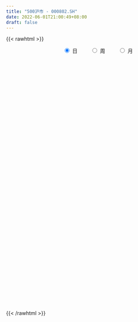 ```yaml
---
title: "500沪市 - 000802.SH"
date: 2022-06-01T21:00:49+08:00
draft: false
---
```

{{< rawhtml >}}
    <div style="text-align: center">
        <label style="padding: 1rem;"><input style="margin-right: .5rem" type="radio" name="period" value="D" checked onclick="period_change(this)">日</label>
        <label style="padding: 1rem;"><input style="margin-right: .5rem" type="radio" name="period" value="W" onclick="period_change(this)">周</label>
        <label style="padding: 1rem;"><input style="margin-right: .5rem" type="radio" name="period" value="M" onclick="period_change(this)">月</label>
    </div>
    <div id="chart" style="height: 700px;"></div> 
    <script type="text/javascript">
        const D_v = [67492081.0,68585304.0,69000531.0,71925743.0,64973759.0,71296405.0,68809662.0,77022983.0,74118617.0,82496592.0,67896484.0,64943621.0,63850424.0,63946133.0,74209702.0,79566010.0,73649006.0,69828870.0,61371744.0,67187728.0,68908871.0,73403699.0,78429996.0,74099167.0,78386574.0,71737582.0,69166734.0,63501142.0,66089152.0,69321490.0,66546002.0,72235212.0,76472418.0,80002532.0,82297185.0,92716727.0,85021533.0,84774023.0,84871754.0,94186619.0,81586935.0,66252726.0,74315080.0,89707392.0,107342872.0,98954230.0,109320325.0,96929766.0,81831500.0,88845562.0,103598268.0,93870956.0,85363276.0,84727337.0,79388173.0,78902323.0,77622593.0,84560430.0,91737590.0,96748676.0,91860277.0,98413955.0,84022425.0,82758885.0,82479556.0,93948343.0,102379799.0,97171663.0,116973830.0,110727416.0,130277597.0,127555351.0,157997901.0,139400199.0,155400927.0,132933403.0,137635717.0,139631883.0,153468863.0,156244005.0,141742636.0,141711633.0,122044675.0,147944585.0,125464841.0,109623803.0,136071369.0,131930306.0,133082248.0,126227289.0,125324937.0,130561472.0,122122957.0,112922143.0,116538031.0,90937657.0,83929489.0,88713758.0,94137793.0,93613486.0,94779242.0,94276179.0,93501135.0,84839620.0,93368494.0,97241390.0,106876096.0,95905666.0,99164134.0,104253130.0,75960428.0,79741610.0,86562741.0,68802510.0,67010028.0,74664330.0,75030960.0,73007988.0,70651386.0,72188857.0,65296400.0,75705517.0,77913438.0,82088328.0,87375677.0,79825845.0,76763398.0,70923304.0,83126870.0,96630463.0,85578052.0,89914942.0,106928438.0,119853907.0,104142501.0,88354822.0,106201270.0,100737459.0,91410112.0,77541417.0,79231536.0,85433145.0,101201995.0,93952524.0,94675588.0,85924328.0,82640547.0,87168275.0,68748135.0,63318247.0,65566384.0,63362565.0,70150596.0,92517467.0,86834579.0,74307567.0,91315445.0,75887675.0,78021474.0,67205689.0,80716253.0,82723039.0,67061895.0,77442320.0,70976972.0,75741431.0,65787292.0,56731836.0,70275732.0,58405436.0,59143831.0,60549583.0,72096476.0,84096654.0,78160431.0,74776205.0,74739187.0,65748445.0,53956119.0,53358084.0,60492533.0,68868042.0,65219867.0,67616462.0,68733505.0,103108595.0,79811086.0,74208144.0,71812792.0,72360508.0,104118968.0,97779870.0,88872692.0,96676938.0,104282116.0,79758105.0,79079430.0,69400370.0,104431127.0,92406367.0,82761216.0,74668255.0,76675213.0,73435313.0,68367020.0,63331917.0,63747627.0,71654301.0,68130751.0,74326696.0,83099452.0,86995560.0,99541806.0,94982539.0,93621775.0,94596406.0,93013817.0,86515374.0,84050101.0,96924585.0,77580210.0,72896364.0,77335235.0,82991035.0,74539516.0,99955201.0,89598796.0,93205129.0,78799505.0,91932567.0,88157593.0,80939139.0,66402524.0,85223372.0,95802777.0,70711191.0,71973699.0,78036049.0,70035680.0,65630299.0,69428214.0,82387971.0,75428994.0,94152841.0,81201601.0,91041234.0,78777576.0,76736552.0,84627484.0,88559425.0]
const D_histogram = [0.0,-0.025322849,4.7964844784,8.5119085477,13.8051275842,14.4949908386,17.3839991966,19.21508781,16.3291419945,13.5093047688,10.8024567481,10.2214577965,6.6391187015,4.1750550277,5.9061479358,3.9510705309,-2.4343702386,-10.9587603355,-13.6425627001,-12.2700504358,-7.0890850857,-0.8575700363,6.5508373007,9.9828188214,14.2388051437,15.4339295397,11.1042912683,10.0663454309,3.7496837603,-4.9403033108,-7.2448163743,-8.9850847224,-6.7997887321,-6.1724264762,-1.8000665733,5.3171378691,13.8736617608,14.7083129168,18.4083500745,20.2790811256,17.306088246,14.6033783681,17.450590711,19.5950332215,17.7647180914,6.3224111179,-11.0391216281,-28.7584187333,-31.0220753751,-31.8725962776,-24.932948507,-24.0556072095,-15.059328756,-10.7644532831,-6.8359092114,-1.8844877374,3.2861589889,10.102224543,15.5286578358,17.8627235037,16.8766502982,4.444677704,0.4385612013,-1.6098642622,-3.8969644021,1.8987323391,8.887312009,17.4139606497,20.9998505157,25.733120939,30.4943774879,35.6653783248,33.4829443622,39.1205456517,37.7592425971,38.3850192759,45.1580475645,47.3672479203,50.992217763,48.0056185682,45.192356986,31.9678883449,23.5676917248,4.4364784353,-12.6990948699,-19.1888273167,-20.7195486875,-31.265246728,-52.6520211959,-61.0650552276,-76.6494418337,-78.0601861019,-77.2912377269,-74.5312062704,-78.0067642608,-75.002482023,-68.5532556181,-57.7317071749,-43.7133618008,-29.8134151178,-18.7758816513,-11.3843192903,-11.1445154912,-6.1306685615,-2.4564527426,-2.3906003803,-9.2972999372,-8.9630759339,-5.9487090181,-9.3358473538,-8.8164455529,-3.0118290702,-7.0953099379,-6.4589416921,-2.2864299062,-1.4663098414,4.2085042976,9.2027013218,8.0270974584,3.5293651559,4.6599021571,5.4846417916,12.0647128695,20.9302946009,25.31232341,26.9672300773,25.8273290583,22.3749463997,19.1009345762,17.9526027913,17.6982366792,15.1391775617,18.3793266623,16.3120129799,12.9487994375,15.0000676057,16.4986530045,14.368626486,15.0319020897,11.4831436027,7.4611993073,8.7318266866,5.1749052433,-6.2858330394,-8.2728519312,-8.7522224609,-6.4894814366,-9.2837325145,-11.6161254062,-11.9507278406,-14.3676036434,-11.6631233875,-6.0087076474,-4.3697070555,-12.7186861155,-16.9507174828,-22.6389784695,-25.1703149302,-28.3880384036,-25.0125747549,-27.61726525,-29.6147152731,-25.5471834259,-18.9858679541,-17.2921023197,-18.5249015002,-21.8263366726,-21.3870264368,-33.2752961935,-35.0779869128,-43.61863841,-46.6638715391,-37.3890939909,-23.875102889,-7.393154101,4.6161261871,7.3588377908,6.0782413765,10.2134420476,14.6119624703,18.0995846581,24.5221194168,29.0458802453,26.1567170621,31.0361399369,26.302298538,26.3744349814,28.0145694499,30.401856043,30.7696987308,29.0883818643,23.3871799347,9.1308410755,-16.0994430896,-38.0125848735,-41.723751499,-37.8814472358,-42.951400651,-66.7570726585,-63.8136079914,-51.7010226266,-35.3178928717,-20.4911974969,-9.3700014968,1.4503438264,5.8302090984,3.886127876,4.7606587432,4.6419512193,14.232929312,16.9017497276,22.1927769112,23.6750138021,15.1410396553,11.5953985691,-2.7874948518,-4.3026238251,-8.3136192066,-4.1124435325,-4.5848039419,-3.5681991766,0.4445704037,-5.2074790396,-20.6176892014,-27.3455346331,-53.6031426168,-74.8584107157,-69.7013268024,-60.6443272194,-36.2491647964,-13.7330624076,-6.6481194533,2.4981230725,16.3388058969,30.1719166899,38.3849919877,47.5551328467,52.6388970827,56.6176542629,55.3385525033,56.1832979906,60.8870382327,63.1225101985,48.1322943207,44.7855166512,45.5854226899,43.5106008841,43.1078614564,46.1870835087,45.0515659971]
const D_fast = [0.0,-0.0316535613,5.9892748858,11.832676092,20.5771770246,24.8907879886,32.1257961457,38.7606567116,39.9569963947,40.5144853613,40.5082515276,42.4826170251,40.5600576055,39.1397576886,42.3473875806,41.3800778085,34.3860444793,23.1219642985,17.0275212589,15.3325209143,18.7412149929,24.7583375332,33.8044541955,39.7321404215,47.5478280297,52.6014348107,51.0478693564,52.5265098767,47.1472691462,37.2222062474,33.1064890902,29.1199495615,29.6052983688,28.6895540056,32.6118972652,41.0583861749,53.0833255068,57.5950548921,65.8971795684,72.8376809009,74.1912100827,75.1393447969,82.3492048175,89.3924056334,92.0032700261,82.1415658321,62.0202526791,37.1113508906,27.092175405,18.2735054332,18.979916077,13.843355572,19.0748018366,20.6785639887,22.8981307576,27.3784302972,33.3706167707,42.7122384606,52.0208362124,58.8205827562,62.0536721252,50.7328689571,46.8363927546,44.3855012256,41.1241599851,47.3945398112,56.6049474833,69.4850862864,78.3209387814,89.4874894394,101.8723403602,115.9596857784,122.1479879063,137.5657256087,145.6442332034,155.8662647011,173.9288048809,187.9798172168,204.3528415003,213.3676469474,221.8524746118,216.6199780569,214.111704368,196.0896106873,175.7792636647,164.4923243887,157.781715846,139.4197061235,104.8699263566,81.1906285181,46.4438814535,25.5180906598,6.9642296031,-8.908540508,-31.8857895636,-47.6321278315,-58.3212153311,-61.9325936817,-58.8425887578,-52.3959958543,-46.0524328005,-41.5069502621,-44.0532753358,-40.5720955465,-37.5119929132,-38.043790646,-47.2748151872,-49.1813601674,-47.6541705061,-53.3752706803,-55.0599802677,-50.0083210524,-55.8656294046,-56.8439965819,-53.2430922725,-52.7895496681,-46.0626094547,-38.7677371,-37.9365665988,-41.5519576123,-39.2564450718,-37.0605449894,-27.4642956942,-13.3661403125,-2.656030651,5.7406835357,11.0576147813,13.1989687226,14.7001905431,18.0400094561,22.2102025137,23.4359377867,31.2709185528,33.2816081154,33.1555944324,38.956879502,44.580128152,46.0422582549,50.4635093811,49.7855367947,47.6288923262,51.0824763771,48.8192812446,35.7870847021,31.7318528274,29.0644266826,29.7047973477,24.5896131411,19.3531888979,16.0309045034,10.0221277898,9.8108271988,13.963066027,14.509639855,2.9809892661,-5.4887214718,-16.8367270759,-25.6606422692,-35.9753753434,-38.8530553834,-48.3620621911,-57.7631910324,-60.0824550417,-58.2676065585,-60.896866504,-66.7608910595,-75.5189104001,-80.4263567735,-100.6334505786,-111.2056380261,-130.6509491257,-145.3621501397,-145.4346460892,-137.8894307096,-123.2557704468,-110.0924586119,-105.5100375605,-105.2710736306,-98.5825124476,-90.5310014074,-82.518483055,-69.9654184421,-58.1801875523,-54.53017147,-41.891713611,-40.0499803754,-33.3842351866,-24.7404583556,-14.7527077518,-6.6924403812,-1.1016617817,-0.9560687276,-12.929697318,-42.1848422555,-73.6011302578,-87.7432347581,-93.3712923038,-109.1790958817,-149.6740360538,-162.6839733846,-163.4966436764,-155.9429871395,-146.2390911389,-137.460395513,-126.2774642332,-120.4400466866,-121.4125959399,-119.347900387,-118.3061201061,-105.1569096853,-98.2626518379,-87.4234304265,-80.0224400851,-84.7711543181,-85.4179457619,-100.4977128959,-103.0884978253,-109.1778980086,-106.0048332175,-107.6233946124,-107.4988396413,-103.37492746,-110.3288466632,-130.8934791254,-144.4577082154,-184.1161018532,-224.085972631,-236.3542204184,-242.4583026402,-227.1254314163,-208.0425946294,-202.6196815384,-192.8489082445,-174.9235239459,-153.5474339804,-135.7381106857,-114.6791866151,-96.4356981083,-78.3025273624,-65.7469909962,-50.8564210112,-30.9309212109,-12.9148216955,-15.8719639931,-8.0223624999,4.1738992113,12.9767276265,23.3509535629,37.9769464924,48.10432048]
const D_slow = [0.0,-0.0063307123,1.1927904074,3.3207675443,6.7720494403,10.39579715,14.7417969491,19.5455689016,23.6278544002,27.0051805925,29.7057947795,32.2611592286,33.920938904,34.9647026609,36.4412396448,37.4290072776,36.8204147179,34.080724634,30.670083959,27.6025713501,25.8303000786,25.6159075696,27.2536168947,29.7493216001,33.309022886,37.167505271,39.943578088,42.4601644458,43.3975853859,42.1625095582,40.3513054646,38.105034284,36.4050871009,34.8619804819,34.4119638385,35.7412483058,39.209663746,42.8867419752,47.4888294939,52.5585997753,56.8851218368,60.5359664288,64.8986141065,69.7973724119,74.2385519347,75.8191547142,73.0593743072,65.8697696239,58.1142507801,50.1461017107,43.912864584,37.8989627816,34.1341305926,31.4430172718,29.734039969,29.2629180346,30.0844577818,32.6100139176,36.4921783765,40.9578592525,45.177021827,46.288191253,46.3978315534,45.9953654878,45.0211243873,45.495807472,47.7176354743,52.0711256367,57.3210882656,63.7543685004,71.3779628724,80.2943074536,88.6650435441,98.445179957,107.8849906063,117.4812454253,128.7707573164,140.6125692965,153.3606237372,165.3620283793,176.6601176258,184.652089712,190.5440126432,191.653132252,188.4783585346,183.6811517054,178.5012645335,170.6849528515,157.5219475525,142.2556837456,123.0933232872,103.5782767617,84.25546733,65.6226657624,46.1209746972,27.3703541915,10.2320402869,-4.2008865068,-15.129226957,-22.5825807364,-27.2765511493,-30.1226309718,-32.9087598446,-34.441426985,-35.0555401706,-35.6531902657,-37.97751525,-40.2182842335,-41.705461488,-44.0394233265,-46.2435347147,-46.9964919823,-48.7703194667,-50.3850548897,-50.9566623663,-51.3232398267,-50.2711137523,-47.9704384218,-45.9636640572,-45.0813227682,-43.916347229,-42.545186781,-39.5290085637,-34.2964349135,-27.968354061,-21.2265465416,-14.769714277,-9.1759776771,-4.4007440331,0.0874066648,4.5119658346,8.296760225,12.8915918905,16.9695951355,20.2067949949,23.9568118963,28.0814751474,31.6736317689,35.4316072914,38.302393192,40.1676930189,42.3506496905,43.6443760013,42.0729177415,40.0047047587,37.8166491435,36.1942787843,33.8733456557,30.9693143041,27.981632344,24.3897314331,21.4739505863,19.9717736744,18.8793469105,15.6996753817,11.461996011,5.8022513936,-0.490327339,-7.5873369398,-13.8404806286,-20.7447969411,-28.1484757593,-34.5352716158,-39.2817386043,-43.6047641843,-48.2359895593,-53.6925737275,-59.0393303367,-67.3581543851,-76.1276511133,-87.0323107158,-98.6982786005,-108.0455520983,-114.0143278205,-115.8626163458,-114.708584799,-112.8688753513,-111.3493150072,-108.7959544953,-105.1429638777,-100.6180677132,-94.487537859,-87.2260677976,-80.6868885321,-72.9278535479,-66.3522789134,-59.758670168,-52.7550278055,-45.1545637948,-37.4621391121,-30.190043646,-24.3432486623,-22.0605383935,-26.0853991659,-35.5885453843,-46.019483259,-55.489845068,-66.2276952307,-82.9169633953,-98.8703653932,-111.7956210498,-120.6250942678,-125.747893642,-128.0903940162,-127.7278080596,-126.270255785,-125.298723816,-124.1085591302,-122.9480713254,-119.3898389973,-115.1644015655,-109.6162073377,-103.6974538871,-99.9121939733,-97.013344331,-97.710218044,-98.7858740003,-100.8642788019,-101.8923896851,-103.0385906705,-103.9306404647,-103.8194978637,-105.1213676236,-110.275789924,-117.1121735823,-130.5129592365,-149.2275619154,-166.652893616,-181.8139754208,-190.8762666199,-194.3095322218,-195.9715620851,-195.347031317,-191.2623298428,-183.7193506703,-174.1231026734,-162.2343194617,-149.074595191,-134.9201816253,-121.0855434995,-107.0397190018,-91.8179594436,-76.037331894,-64.0042583138,-52.8078791511,-41.4115234786,-30.5338732576,-19.7569078935,-8.2101370163,3.052754483]
const D_data = [['2021-05-21', 6823.5143, 6801.1564, 6774.902, 6832.7943],['2021-05-24', 6780.898, 6800.7596, 6754.341, 6827.9117],['2021-05-25', 6807.1584, 6876.5426, 6786.9455, 6885.227],['2021-05-26', 6880.6156, 6891.5153, 6865.9502, 6907.8349],['2021-05-27', 6895.6962, 6945.4337, 6884.8971, 6947.0841],['2021-05-28', 6956.8178, 6916.564, 6889.8462, 6967.8807],['2021-05-31', 6925.808, 6968.45, 6903.8217, 6968.7867],['2021-06-01', 6959.1807, 6985.154, 6898.9941, 6989.8122],['2021-06-02', 6986.3471, 6940.5244, 6919.2741, 7005.0017],['2021-06-03', 6940.2142, 6941.4713, 6912.8746, 7019.948],['2021-06-04', 6909.681, 6941.7056, 6888.7119, 6971.6118],['2021-06-07', 6965.9307, 6972.3038, 6941.752, 7000.8493],['2021-06-08', 6972.754, 6934.881, 6901.1297, 7001.9156],['2021-06-09', 6922.9547, 6941.7531, 6899.0984, 6962.5315],['2021-06-10', 6933.815, 7001.5038, 6928.712, 7010.7831],['2021-06-11', 7005.6787, 6963.924, 6946.0731, 7010.3417],['2021-06-15', 6966.9286, 6891.6606, 6883.2118, 6974.4139],['2021-06-16', 6891.1192, 6824.061, 6803.9838, 6909.3587],['2021-06-17', 6804.1414, 6861.5953, 6804.1414, 6863.8877],['2021-06-18', 6852.9878, 6902.6359, 6829.9784, 6920.1311],['2021-06-21', 6897.8235, 6964.204, 6880.2155, 6973.2908],['2021-06-22', 6976.7198, 7008.832, 6945.644, 7020.3362],['2021-06-23', 7011.8427, 7066.6717, 6997.2731, 7082.9761],['2021-06-24', 7066.4903, 7056.9629, 7027.5996, 7075.3369],['2021-06-25', 7043.979, 7102.3958, 7020.9998, 7114.8719],['2021-06-28', 7096.3645, 7095.7777, 7074.9556, 7115.5692],['2021-06-29', 7093.7371, 7034.1835, 7023.5108, 7101.8807],['2021-06-30', 7032.4798, 7075.2701, 7018.2394, 7082.5469],['2021-07-01', 7099.2051, 7000.8189, 6997.9636, 7099.2051],['2021-07-02', 6977.3844, 6935.9683, 6927.3411, 6987.2246],['2021-07-05', 6948.5043, 6987.1706, 6941.3635, 6989.6738],['2021-07-06', 7004.2008, 6982.3482, 6900.519, 7028.2872],['2021-07-07', 6927.1428, 7031.7459, 6908.5278, 7033.1667],['2021-07-08', 7042.6506, 7019.7289, 7009.6887, 7057.7846],['2021-07-09', 6997.1099, 7081.9907, 6957.184, 7087.6287],['2021-07-12', 7126.4848, 7154.0093, 7112.9964, 7180.8802],['2021-07-13', 7148.1185, 7227.6594, 7139.1007, 7228.3874],['2021-07-14', 7219.1001, 7173.6984, 7167.2713, 7246.2255],['2021-07-15', 7151.7901, 7241.6877, 7129.6471, 7246.2758],['2021-07-16', 7249.3666, 7256.567, 7243.3372, 7320.6484],['2021-07-19', 7235.316, 7215.7742, 7185.3375, 7264.0437],['2021-07-20', 7157.0036, 7224.9649, 7151.2994, 7225.0517],['2021-07-21', 7238.5042, 7316.7678, 7235.9902, 7327.267],['2021-07-22', 7325.7727, 7346.0124, 7293.7276, 7350.965],['2021-07-23', 7347.367, 7322.3375, 7290.8827, 7381.0995],['2021-07-26', 7297.1111, 7186.2149, 7094.4178, 7306.8799],['2021-07-27', 7185.7411, 7042.5704, 7042.5704, 7249.615],['2021-07-28', 6967.2664, 6936.7996, 6844.0139, 7022.6367],['2021-07-29', 7024.7457, 7061.1447, 6982.1884, 7074.4893],['2021-07-30', 7037.0308, 7052.8693, 6987.25, 7063.4703],['2021-08-02', 7034.1555, 7150.9471, 7003.1951, 7153.9351],['2021-08-03', 7117.0773, 7082.3301, 7059.868, 7150.6482],['2021-08-04', 7077.3827, 7200.336, 7077.3406, 7201.7587],['2021-08-05', 7185.535, 7171.785, 7146.5163, 7211.0908],['2021-08-06', 7187.4099, 7186.8117, 7127.7887, 7192.481],['2021-08-09', 7151.5795, 7224.4473, 7111.4446, 7233.3936],['2021-08-10', 7211.0797, 7259.4719, 7199.6919, 7259.4719],['2021-08-11', 7261.8, 7322.4912, 7249.794, 7326.283],['2021-08-12', 7305.2519, 7353.5348, 7294.6222, 7377.0488],['2021-08-13', 7332.8723, 7354.7823, 7313.3945, 7390.0971],['2021-08-16', 7353.3856, 7336.9311, 7320.6381, 7384.0992],['2021-08-17', 7315.9354, 7172.128, 7155.2646, 7346.0787],['2021-08-18', 7165.7222, 7241.7169, 7155.3468, 7243.6824],['2021-08-19', 7215.5207, 7255.9531, 7172.3731, 7282.3874],['2021-08-20', 7217.4876, 7245.4819, 7156.1392, 7260.3458],['2021-08-23', 7275.6459, 7361.9915, 7275.6459, 7370.0386],['2021-08-24', 7359.8668, 7422.6371, 7345.9051, 7429.029],['2021-08-25', 7416.2066, 7501.7259, 7385.6409, 7503.1623],['2021-08-26', 7503.6552, 7495.9147, 7491.7845, 7554.9539],['2021-08-27', 7473.6981, 7560.3034, 7459.2631, 7564.4184],['2021-08-30', 7592.6885, 7618.6688, 7572.5506, 7654.693],['2021-08-31', 7600.7561, 7688.18, 7561.7622, 7688.18],['2021-09-01', 7702.7326, 7643.9626, 7549.2532, 7742.0164],['2021-09-02', 7621.3761, 7793.9067, 7621.3761, 7796.5982],['2021-09-03', 7832.3723, 7763.4046, 7703.0145, 7877.4049],['2021-09-06', 7780.1293, 7833.0089, 7702.0653, 7836.9643],['2021-09-07', 7827.7941, 7981.3074, 7821.7324, 7987.1747],['2021-09-08', 7978.4663, 8004.8939, 7962.0259, 8037.78],['2021-09-09', 7995.3284, 8098.9947, 7983.1318, 8099.4459],['2021-09-10', 8094.2603, 8080.3885, 8036.0238, 8151.9819],['2021-09-13', 8067.8571, 8128.6947, 8020.0093, 8134.258],['2021-09-14', 8099.9856, 8011.4617, 7997.5906, 8143.5027],['2021-09-15', 7974.6766, 8062.355, 7973.4905, 8102.5117],['2021-09-16', 8090.8512, 7891.6574, 7889.881, 8129.305],['2021-09-17', 7870.1457, 7842.0682, 7714.1768, 7949.1983],['2021-09-22', 7745.3048, 7925.1663, 7740.6227, 7926.8089],['2021-09-23', 7997.4239, 7975.3968, 7943.5648, 8038.301],['2021-09-24', 7963.7574, 7833.6639, 7823.6519, 7965.7426],['2021-09-27', 7853.0418, 7600.816, 7559.6279, 7868.7463],['2021-09-28', 7589.9385, 7658.2887, 7589.3624, 7687.6182],['2021-09-29', 7602.4782, 7466.8766, 7448.128, 7626.0418],['2021-09-30', 7482.0583, 7552.4544, 7475.311, 7562.7783],['2021-10-08', 7642.3244, 7529.0351, 7479.0401, 7651.9099],['2021-10-11', 7539.9671, 7513.2789, 7474.12, 7564.4915],['2021-10-12', 7487.6563, 7379.8633, 7307.1174, 7513.8062],['2021-10-13', 7374.5244, 7403.586, 7303.5505, 7417.1574],['2021-10-14', 7383.8353, 7417.4376, 7359.4938, 7457.2297],['2021-10-15', 7411.1055, 7468.8169, 7390.7032, 7482.3054],['2021-10-18', 7477.3985, 7534.1737, 7445.4857, 7538.9289],['2021-10-19', 7518.527, 7576.232, 7501.7357, 7585.6719],['2021-10-20', 7525.9898, 7584.9532, 7508.6219, 7617.3779],['2021-10-21', 7594.0636, 7573.0523, 7542.0713, 7619.5062],['2021-10-22', 7570.6639, 7490.5596, 7487.5458, 7592.1095],['2021-10-25', 7475.9005, 7552.9139, 7449.199, 7556.2179],['2021-10-26', 7567.0799, 7551.2883, 7527.4507, 7608.8298],['2021-10-27', 7548.5116, 7509.2084, 7469.1299, 7557.7996],['2021-10-28', 7482.0769, 7393.2791, 7372.3422, 7498.796],['2021-10-29', 7403.6673, 7453.2875, 7352.621, 7453.3789],['2021-11-01', 7422.5339, 7484.131, 7414.1226, 7521.0947],['2021-11-02', 7484.1672, 7390.606, 7326.8749, 7514.1849],['2021-11-03', 7377.6244, 7418.0513, 7358.4412, 7435.8657],['2021-11-04', 7434.1244, 7490.058, 7422.2692, 7493.6294],['2021-11-05', 7486.4066, 7359.8739, 7359.742, 7486.4066],['2021-11-08', 7352.4595, 7397.1557, 7351.361, 7410.1309],['2021-11-09', 7405.1272, 7443.784, 7393.1683, 7451.1772],['2021-11-10', 7413.929, 7406.4973, 7293.3217, 7418.6517],['2021-11-11', 7392.3309, 7478.8285, 7376.4252, 7481.9641],['2021-11-12', 7475.3775, 7497.6264, 7464.8247, 7513.2051],['2021-11-15', 7502.4978, 7430.8614, 7410.6132, 7510.6089],['2021-11-16', 7409.7022, 7371.9571, 7364.8816, 7461.6923],['2021-11-17', 7362.7098, 7430.3053, 7344.7634, 7434.2154],['2021-11-18', 7430.5026, 7429.6792, 7402.7849, 7475.5376],['2021-11-19', 7429.1363, 7523.1138, 7413.2811, 7527.7453],['2021-11-22', 7531.6569, 7601.6719, 7531.6569, 7607.0089],['2021-11-23', 7598.6608, 7595.5573, 7584.8994, 7630.4486],['2021-11-24', 7591.9515, 7595.2481, 7547.6121, 7615.12],['2021-11-25', 7600.7948, 7580.252, 7566.1898, 7604.6576],['2021-11-26', 7553.6225, 7556.4552, 7533.743, 7581.6045],['2021-11-29', 7451.8298, 7556.1285, 7445.0622, 7558.257],['2021-11-30', 7589.3499, 7585.3514, 7540.1134, 7622.3612],['2021-12-01', 7569.5637, 7607.4031, 7536.0957, 7608.4342],['2021-12-02', 7587.1527, 7584.9842, 7558.4412, 7621.1894],['2021-12-03', 7586.3392, 7674.5108, 7577.3126, 7688.2685],['2021-12-06', 7685.9777, 7627.2328, 7622.8083, 7718.5468],['2021-12-07', 7665.6783, 7610.6598, 7539.151, 7685.779],['2021-12-08', 7623.2422, 7689.3572, 7601.5843, 7689.3572],['2021-12-09', 7684.1226, 7708.437, 7675.2129, 7725.1066],['2021-12-10', 7666.3506, 7677.9061, 7660.9632, 7695.4797],['2021-12-13', 7705.4078, 7725.5469, 7696.579, 7754.9673],['2021-12-14', 7701.3838, 7680.8341, 7671.4151, 7714.406],['2021-12-15', 7669.4269, 7667.5699, 7654.5319, 7707.5512],['2021-12-16', 7677.3865, 7738.8485, 7677.2824, 7738.8485],['2021-12-17', 7738.663, 7683.8561, 7672.9945, 7750.4689],['2021-12-20', 7660.7744, 7549.6902, 7541.2911, 7681.3836],['2021-12-21', 7548.6799, 7631.9622, 7548.6799, 7643.7839],['2021-12-22', 7646.2107, 7642.8854, 7626.2646, 7661.7378],['2021-12-23', 7647.4985, 7681.2629, 7630.4567, 7692.454],['2021-12-24', 7673.2574, 7615.0946, 7583.8616, 7675.9326],['2021-12-27', 7597.9281, 7603.2035, 7581.2164, 7653.8792],['2021-12-28', 7609.198, 7615.7502, 7561.4961, 7618.5726],['2021-12-29', 7605.1136, 7575.3456, 7569.3251, 7623.5167],['2021-12-30', 7569.2742, 7633.1433, 7569.2583, 7649.7802],['2021-12-31', 7644.8535, 7688.6714, 7644.8535, 7697.3548],['2022-01-04', 7720.3449, 7656.7369, 7627.1565, 7728.5583],['2022-01-05', 7645.5659, 7508.9217, 7488.4738, 7645.5659],['2022-01-06', 7474.0098, 7516.4015, 7453.9167, 7533.5358],['2022-01-07', 7519.7284, 7456.5467, 7446.7836, 7550.2213],['2022-01-10', 7441.579, 7454.981, 7395.8042, 7457.2023],['2022-01-11', 7455.6155, 7408.6761, 7392.942, 7478.7569],['2022-01-12', 7435.4116, 7468.7684, 7413.2476, 7469.1032],['2022-01-13', 7476.3164, 7372.2787, 7370.1447, 7476.3164],['2022-01-14', 7338.8141, 7340.912, 7311.7841, 7394.0939],['2022-01-17', 7341.4329, 7395.919, 7334.3817, 7409.336],['2022-01-18', 7402.813, 7432.8647, 7373.7751, 7454.7619],['2022-01-19', 7414.9463, 7373.7567, 7334.7459, 7445.3559],['2022-01-20', 7377.3772, 7317.3705, 7290.1571, 7392.2667],['2022-01-21', 7302.0883, 7255.6383, 7241.524, 7303.7923],['2022-01-24', 7222.9787, 7269.3478, 7202.6445, 7296.6832],['2022-01-25', 7253.2987, 7052.7461, 7052.7461, 7280.4306],['2022-01-26', 7069.3106, 7104.3025, 7039.777, 7116.0451],['2022-01-27', 7103.7386, 6948.4891, 6947.7705, 7121.7366],['2022-01-28', 7038.0794, 6936.39, 6856.2252, 7038.0794],['2022-02-07', 7027.4575, 7059.2002, 7027.4575, 7087.4423],['2022-02-08', 7062.4804, 7133.7205, 6985.5548, 7134.1608],['2022-02-09', 7124.6106, 7223.3606, 7112.0788, 7231.5788],['2022-02-10', 7217.169, 7227.0407, 7176.8901, 7253.1969],['2022-02-11', 7190.8269, 7139.4746, 7132.0545, 7245.4046],['2022-02-14', 7110.3255, 7082.3914, 7052.7973, 7157.5883],['2022-02-15', 7081.0315, 7148.8516, 7068.1782, 7153.6604],['2022-02-16', 7167.9255, 7170.0086, 7150.8544, 7189.8309],['2022-02-17', 7167.8583, 7178.4409, 7124.8143, 7203.1551],['2022-02-18', 7138.8438, 7245.3198, 7128.2319, 7246.4706],['2022-02-21', 7252.8294, 7259.772, 7215.71, 7266.8578],['2022-02-22', 7223.9618, 7181.4683, 7138.1411, 7223.9618],['2022-02-23', 7182.9028, 7296.262, 7182.9028, 7300.6368],['2022-02-24', 7268.2246, 7189.2372, 7108.8572, 7311.7712],['2022-02-25', 7228.3368, 7248.9872, 7227.0486, 7324.1435],['2022-02-28', 7256.5635, 7287.1068, 7201.6557, 7288.7589],['2022-03-01', 7304.6892, 7323.8818, 7283.7763, 7337.2824],['2022-03-02', 7304.2066, 7324.7215, 7275.4245, 7328.9156],['2022-03-03', 7354.7714, 7314.6865, 7296.9415, 7363.566],['2022-03-04', 7280.9525, 7261.4448, 7234.894, 7330.0193],['2022-03-07', 7254.5808, 7109.7803, 7076.2642, 7254.6829],['2022-03-08', 7098.515, 6858.7972, 6853.4933, 7115.6485],['2022-03-09', 6876.9867, 6746.2725, 6501.3632, 6910.7093],['2022-03-10', 6876.3971, 6867.0295, 6833.2002, 6937.1827],['2022-03-11', 6798.653, 6922.8387, 6708.5233, 6929.0122],['2022-03-14', 6853.919, 6766.6134, 6766.6134, 6939.2766],['2022-03-15', 6716.8948, 6398.6386, 6398.6386, 6729.2366],['2022-03-16', 6503.4463, 6611.8859, 6261.2574, 6630.3726],['2022-03-17', 6695.5724, 6706.2341, 6687.2553, 6817.3283],['2022-03-18', 6689.7911, 6785.5495, 6672.9331, 6789.8149],['2022-03-21', 6791.214, 6810.7295, 6729.2207, 6843.7194],['2022-03-22', 6797.7714, 6804.5793, 6767.5211, 6853.1538],['2022-03-23', 6811.5218, 6838.9088, 6797.0049, 6865.3147],['2022-03-24', 6808.9147, 6784.213, 6754.0392, 6825.7776],['2022-03-25', 6783.4113, 6697.4839, 6697.4839, 6811.8161],['2022-03-28', 6655.4284, 6715.5735, 6602.7798, 6756.7299],['2022-03-29', 6718.0333, 6691.305, 6670.0464, 6755.2146],['2022-03-30', 6712.2, 6829.0071, 6710.2922, 6829.2887],['2022-03-31', 6814.5576, 6771.2651, 6760.9804, 6837.7094],['2022-04-01', 6735.1278, 6825.3935, 6725.9903, 6839.422],['2022-04-06', 6819.3903, 6799.2245, 6712.6586, 6819.3903],['2022-04-07', 6757.5134, 6655.5759, 6655.5759, 6810.5604],['2022-04-08', 6665.1013, 6681.9969, 6569.2823, 6695.7587],['2022-04-11', 6659.9797, 6487.1111, 6457.2741, 6659.9797],['2022-04-12', 6470.0049, 6588.3818, 6418.3288, 6598.2762],['2022-04-13', 6560.7344, 6522.7651, 6507.7739, 6608.7014],['2022-04-14', 6549.7294, 6606.7515, 6537.8629, 6635.234],['2022-04-15', 6571.1811, 6540.1541, 6518.091, 6600.2313],['2022-04-18', 6483.7075, 6542.2373, 6445.0505, 6567.1272],['2022-04-19', 6537.7755, 6577.3532, 6531.2497, 6591.1273],['2022-04-20', 6569.792, 6434.9103, 6419.5991, 6576.6013],['2022-04-21', 6411.9349, 6229.6541, 6209.7682, 6452.2761],['2022-04-22', 6190.6311, 6242.8918, 6149.3387, 6295.3075],['2022-04-25', 6153.9937, 5858.3288, 5858.3288, 6153.9937],['2022-04-26', 5861.124, 5720.4777, 5709.5697, 5925.3963],['2022-04-27', 5661.1504, 5927.2354, 5636.6879, 5931.6225],['2022-04-28', 5888.4107, 5937.4432, 5843.5148, 5989.1945],['2022-04-29', 5980.4646, 6154.9656, 5955.9042, 6158.7792],['2022-05-05', 6132.4378, 6211.1454, 6128.4642, 6254.7704],['2022-05-06', 6077.1927, 6061.9844, 6043.7883, 6135.5455],['2022-05-09', 6049.5183, 6102.2616, 6039.6005, 6120.6701],['2022-05-10', 6022.0975, 6203.4563, 6007.2453, 6211.7411],['2022-05-11', 6212.3093, 6270.3789, 6211.712, 6391.7428],['2022-05-12', 6239.6462, 6261.7524, 6203.3921, 6305.4404],['2022-05-13', 6282.0669, 6331.4369, 6258.3136, 6332.2021],['2022-05-16', 6378.2722, 6336.9206, 6311.023, 6394.183],['2022-05-17', 6332.5938, 6371.2792, 6270.311, 6371.2792],['2022-05-18', 6365.8366, 6339.3921, 6326.0397, 6394.6339],['2022-05-19', 6242.9679, 6393.3503, 6236.3481, 6393.3503],['2022-05-20', 6403.7181, 6489.6188, 6400.8153, 6489.8249],['2022-05-23', 6490.8739, 6515.3479, 6451.4468, 6519.9679],['2022-05-24', 6513.6278, 6299.4892, 6299.4892, 6531.2756],['2022-05-25', 6295.1755, 6424.6655, 6295.1755, 6425.1842],['2022-05-26', 6430.8237, 6499.314, 6368.8957, 6518.769],['2022-05-27', 6504.6261, 6490.4753, 6443.4039, 6541.5014],['2022-05-30', 6507.3205, 6535.9211, 6453.6686, 6536.3063],['2022-05-31', 6534.2202, 6620.7145, 6498.6911, 6624.9706],['2022-06-01', 6598.1321, 6609.4455, 6549.7567, 6632.6773]]
const W_v = [241180846.0,244517845.0,295556626.0,310048790.0,224047698.0,200430023.0,256619433.0,261246695.0,281798401.0,244989445.0,189054949.0,207377405.0,179032558.0,158869086.0,177009775.0,183302387.0,200956993.0,169518179.0,158118056.0,153926441.0,135338543.0,141568910.0,148488939.0,156202438.0,192683881.0,190681768.0,175499860.0,204839382.0,192576046.0,70112290.0,51199474.0,158027046.0,154500205.0,156570116.0,169588934.0,156523134.0,89212097.0,127979765.0,145022596.0,125691960.0,84533238.0,129522680.0,117815413.0,136585759.0,127293369.0,109975966.0,104959824.0,118624850.0,109459245.0,113826231.0,111131162.0,102010693.0,149309025.0,123877886.0,121609781.0,107023737.0,90496707.0,100088832.0,95907775.0,99083098.0,108666676.0,94249632.0,151233100.0,140527269.0,156423723.0,166397784.0,158967601.0,212443110.0,200103312.0,139882363.0,148592479.0,115525527.0,110337916.0,106307812.0,72956075.0,154417424.0,153091122.0,148289440.0,142213980.0,191919085.0,276072472.0,440807215.0,537023170.0,437043113.0,400728484.0,371105347.0,367877271.0,401956203.0,350876673.0,335309826.0,110303142.0,260116905.0,227885177.0,196650406.0,199832104.0,152997395.0,212378400.0,201437030.0,178936457.0,185324042.0,143236445.0,146914383.0,132594060.0,134376365.0,143711849.0,128662695.0,156658796.0,177901599.0,221563946.0,174912279.0,200852833.0,163367297.0,23033039.0,107955690.0,162830234.0,121889673.0,155976692.0,141247872.0,122999578.0,128341583.0,135443673.0,116264655.0,150669242.0,232469485.0,182934521.0,192427122.0,263266548.0,196222700.0,188148271.0,318827177.0,294130278.0,354968342.0,470311288.0,417383213.0,395731972.0,311507986.0,250200975.0,220223743.0,203441267.0,208332750.0,238273528.0,190817395.0,157842010.0,205272522.0,219121260.0,197616979.0,256820853.0,246191046.0,288225783.0,149402369.0,317771507.0,641010194.0,517882120.0,426062085.0,304421829.0,411573378.0,397420297.0,410298811.0,299591909.0,289046010.0,353852852.0,250799556.0,208314060.0,93956386.0,39871554.0,229374263.0,182362525.0,187271980.0,235595324.0,292160051.0,308753952.0,328605240.0,330077601.0,263256092.0,275358791.0,339924922.0,300856293.0,437065660.0,374895359.0,328389112.0,338773988.0,319870688.0,164529446.0,157446150.0,411805235.0,419371463.0,413508932.0,370942791.0,342943105.0,320875277.0,277912651.0,314025651.0,306400801.0,316732126.0,160786768.0,424489039.0,360475956.0,345781742.0,370344338.0,346515890.0,272037348.0,373228307.0,339816100.0,377553349.0,441570656.0,419205005.0,475881383.0,446948010.0,429571612.0,439535098.0,521201051.0,710631975.0,719913871.0,678908370.0,377625478.0,515195946.0,122122957.0,493041078.0,470307835.0,478231266.0,445682043.0,358515816.0,361755598.0,396976552.0,462178765.0,519289959.0,434818205.0,444361262.0,331145927.0,344975058.0,384554130.0,357009910.0,305106418.0,383868953.0,302423223.0,384489515.0,420280282.0,448669281.0,423667335.0,345557090.0,384206760.0,288146120.0,455100283.0,385342360.0,453491198.0,169096732.0,390113563.0,365518213.0,420602246.0,249923461.0]
const W_histogram = [0.0,5.5370694017,11.0494906435,8.5840934848,16.832916226,20.2141265072,32.8410507725,40.3678210475,46.0259648046,44.1657925193,41.8514710793,43.2333641224,33.2752304505,27.8542985959,10.8545014053,12.830628697,-5.685957228,-23.8938313606,-33.043731979,-45.2498884092,-49.4325208779,-46.5947860372,-40.9857028322,-23.0287495661,-12.0182708499,-12.2412965003,-6.1470927818,-27.7898643709,-71.7644937349,-81.4003194955,-73.2317953917,-56.2320864363,-33.5948212081,-20.5324024848,-34.0626201535,-22.7054198878,-17.1622910848,-11.5770511106,-16.41118184,-18.7077817543,-15.1508847936,-4.0638820884,6.657142496,9.6596159897,-1.1965098474,-8.1358252271,-22.999380482,-49.2950469947,-59.7409786222,-77.4876680855,-68.9496625726,-60.7100952265,-45.0628215549,-51.9590784435,-45.2119938329,-52.5934973475,-49.623258996,-45.2844371913,-40.0154082406,-38.3824191587,-22.7173865296,-7.9142852703,-28.4479711799,-48.5720546378,-49.1536190112,-31.0634460675,-19.4074939088,11.5095770609,15.8025620219,20.7278449465,27.2693689827,27.8296332671,23.4448487913,18.9947104354,20.3129179591,29.0335419521,38.1888295013,42.493056617,43.0678900017,56.002201144,79.0779837983,111.7241707397,137.8094093245,158.2698987473,181.2947989393,180.1190104889,192.503414283,181.90416307,169.4325223137,125.432770539,83.7678786851,35.9720227563,-3.8642107382,-35.0466483342,-48.8979411206,-71.7076063336,-76.1265855321,-61.6204753604,-54.1486856032,-41.0306941201,-42.8581386151,-42.6467535533,-39.6126315678,-41.8692088875,-55.6210117835,-54.3702358878,-40.5391843044,-28.2489983345,-3.835633613,17.126017836,27.617105294,20.4753211523,10.656010456,12.3573040516,6.8653493817,4.6993533101,1.3685599072,0.2979365834,-7.8335943833,-10.1797003819,-11.3964725807,-5.5406726359,2.107868992,12.7636631245,18.4195600732,32.1918328271,43.28871969,47.2192379201,34.3611591561,15.8127339054,9.2719808213,21.2955445142,8.9823159659,21.0869173307,8.4164743135,-13.8203739232,-29.9531327056,-40.5479578478,-38.2416623356,-31.405336862,-26.8451556839,-18.7141270817,-3.8351447226,4.605375263,2.3426034248,7.463996367,20.2208356465,27.9526328832,43.3265622428,48.9880553545,66.0374095145,109.4911152028,112.8405207756,104.5018912925,109.7413106902,114.2054983738,107.9413648345,98.1354306577,85.5190875467,64.2627288165,27.0132095774,10.2374293536,-17.9822589158,-40.718283193,-46.7878932493,-45.8857717151,-58.3828571011,-71.8307036998,-67.0385497469,-61.8605998727,-47.0165612665,-42.1715096127,-31.4279428373,-40.3673901576,-39.4784071596,-37.8785379262,-30.8890598945,-17.3224516412,-17.4403943332,-5.3592068456,-17.7024654116,-29.9800055782,-15.5346657694,4.0592630842,-6.552147867,-12.9928872435,-27.542446276,-35.96088987,-38.4015469384,-34.2140623451,-29.8412939373,-23.5437723224,-11.0563641956,-1.5107343752,2.5011213466,8.3121600198,11.5052213988,19.6302171617,24.6152216673,27.1281634469,22.5689113256,30.4239829985,22.2097696844,24.2434446098,34.3606762257,41.9921156742,26.1755969026,22.1765428018,27.9151390395,21.6978674494,35.3298241818,53.4780306228,80.6514165307,76.435098646,67.2638398376,37.9045941545,13.796145659,-8.1372642125,-22.3085167897,-34.5870601202,-48.539616899,-47.9468847329,-45.3237350062,-40.9609428397,-30.2368606585,-23.3362558002,-18.9776505311,-21.1654661343,-18.2098244494,-31.6529546849,-47.1635432178,-61.111820531,-88.1421058575,-88.4200090422,-77.9195334889,-67.556985346,-57.1091632652,-69.4294870801,-82.3687738271,-91.6886455025,-84.2593651808,-83.8435797491,-87.5552568358,-103.3783284815,-112.3681550613,-116.670262987,-94.413088918,-63.5616724927,-38.8361032634,-11.6199958414]
const W_fast = [0.0,6.9213367521,15.1961306548,14.8767568673,27.333808665,35.768550573,56.6057375314,74.2244630683,91.3890980266,100.5703738711,108.7189202009,120.9091542747,119.2698282154,120.8124710097,106.5262991705,111.7100836363,91.7720084044,67.5906764317,50.1798428185,26.661214286,10.1204515978,1.3094899293,-3.3278525738,8.8719133008,16.8778243045,13.594474529,18.1519050521,-10.4383326298,-72.3540854275,-102.3399910619,-112.4794158061,-109.5377284597,-95.2991685335,-87.3698504314,-109.4157231386,-103.7348778448,-102.4823218131,-99.7913446165,-108.7282708059,-115.7018161588,-115.9326403964,-105.8616082134,-93.4762980049,-88.0589205139,-99.2141738128,-108.1874454992,-128.8008458746,-167.420274136,-192.801450419,-229.9200569038,-238.619467034,-245.5574234945,-241.1758552116,-261.0618817111,-265.6177955588,-286.1476734103,-295.5832498078,-302.5655373009,-307.3003604103,-315.2629761181,-305.2772901214,-292.4527601797,-320.0984388842,-352.3655360016,-365.2355051278,-354.9111937009,-348.1071150195,-314.3126497845,-306.069024318,-295.9617801569,-282.602913875,-275.0852412737,-273.6088135517,-273.3102742989,-266.9138372854,-250.9348278043,-232.2323328798,-217.3048416098,-205.9630357247,-179.0281742964,-136.1828956926,-75.6056660663,-15.0680751503,44.9598889593,113.3084888861,157.162453058,217.6727104228,252.5494999773,282.4359897994,269.7944306595,249.0715084769,210.2686582372,169.466372058,129.5222723786,103.446494312,62.7099275156,39.2593019341,38.3602932657,32.2949116221,35.1552295752,22.6132504264,12.1629470999,5.2939111934,-7.4299683481,-35.08702419,-47.4288072663,-43.7325517589,-38.5046153727,-15.0501590545,10.1929968536,27.5883606351,25.5654067814,18.4100986992,23.2007183077,19.4251009832,18.4339432391,15.445289813,14.4491506351,4.3592210725,-0.5318100215,-4.5977003656,-0.1270685797,8.0484402962,21.8951502098,32.1559371768,53.9761681375,75.8952349229,91.630562633,87.362773658,72.7675318837,68.544774005,85.8922238264,75.8245742696,93.2009049671,82.6345805282,56.9426388107,33.321596852,12.5897822478,5.3356621761,4.3206534342,2.1695456913,5.622042523,19.5422387015,29.1341025028,27.4569815209,34.4443735548,52.256421746,66.9763772035,93.1819471237,111.0904540741,144.6491606126,215.4756451017,247.0351808683,264.8220242084,297.4967712787,330.5123335556,351.233541225,365.9614647127,374.7248934883,369.5342169623,339.0380001175,324.8215772321,292.1063242338,259.1907291583,241.4241457897,230.8548243951,203.7620247338,172.3565022102,160.3890187263,150.1018186324,153.191716922,147.4938911725,150.3804722387,131.3491773789,122.3685585871,114.4987933389,113.766006397,123.00200174,118.5239604647,129.2653462408,112.496471322,92.7239297608,103.2856031273,123.894347752,111.644899834,101.9559386465,80.520768045,63.1121019835,51.0710581805,46.7050271875,43.6174721111,44.0290506454,53.7523677233,62.9203139499,67.5574500083,75.4465286865,81.5158954152,94.5484454685,105.6872553909,114.9822380323,116.0652137424,131.5262811649,128.8645102719,136.9590463497,155.6664470221,173.7959153891,164.5232958431,166.0683774428,178.7857584404,177.9929537126,200.4573664905,231.9750805872,279.3113206278,294.2037774046,301.8484785555,281.9653814111,261.3059693303,237.3382434057,217.589861631,196.6645532705,170.577092267,159.1831032498,150.4753192249,144.5978756815,147.7627426982,148.8292836064,148.4434762426,140.9642941059,139.3674796785,118.0111107718,90.7096364343,61.4834039884,12.4175921976,-9.9653132477,-18.9447210666,-25.4714192602,-29.3008879958,-58.9785835807,-92.5100637844,-124.7520968354,-138.3876578089,-158.9327673145,-184.5332586102,-226.2009123762,-263.2827777213,-296.7524513938,-298.0985495543,-283.1375512521,-268.1210078387,-243.8098993771]
const W_slow = [0.0,1.3842673504,4.1466400113,6.2926633825,10.500892439,15.5544240658,23.7646867589,33.8566420208,45.363133222,56.4045813518,66.8674491216,77.6757901522,85.9945977648,92.9581724138,95.6717977652,98.8794549394,97.4579656324,91.4845077922,83.2235747975,71.9111026952,59.5529724757,47.9042759664,37.6578502584,31.9006628669,28.8960951544,25.8357710293,24.2989978339,17.3515317411,-0.5895916926,-20.9396715665,-39.2476204144,-53.3056420235,-61.7043473255,-66.8374479467,-75.3531029851,-81.029457957,-85.3200307282,-88.2142935059,-92.3170889659,-96.9940344045,-100.7817556029,-101.797726125,-100.133440501,-97.7185365036,-98.0176639654,-100.0516202722,-105.8014653927,-118.1252271413,-133.0604717969,-152.4323888182,-169.6698044614,-184.847328268,-196.1130336567,-209.1028032676,-220.4058017259,-233.5541760627,-245.9599908117,-257.2811001096,-267.2849521697,-276.8805569594,-282.5599035918,-284.5384749094,-291.6504677043,-303.7934813638,-316.0818861166,-323.8477476335,-328.6996211107,-325.8222268454,-321.87158634,-316.6896251033,-309.8722828577,-302.9148745409,-297.0536623431,-292.3049847342,-287.2267552444,-279.9683697564,-270.4211623811,-259.7978982268,-249.0309257264,-235.0303754404,-215.2608794908,-187.3298368059,-152.8774844748,-113.310009788,-67.9863100531,-22.9565574309,25.1692961398,70.6453369073,113.0034674857,144.3616601205,165.3036297918,174.2966354809,173.3305827963,164.5689207128,152.3444354326,134.4175338492,115.3858874662,99.9807686261,86.4435972253,76.1859236953,65.4713890415,54.8097006532,44.9065427612,34.4392405394,20.5339875935,6.9414286215,-3.1933674546,-10.2556170382,-11.2145254415,-6.9330209824,-0.0287446589,5.0900856291,7.7540882431,10.843414256,12.5597516015,13.734589929,14.0767299058,14.1512140516,12.1928154558,9.6478903604,6.7987722152,5.4136040562,5.9405713042,9.1314870853,13.7363771036,21.7843353104,32.6065152329,44.4113247129,53.0016145019,56.9547979783,59.2727931836,64.5966793122,66.8422583037,72.1139876363,74.2181062147,70.7630127339,63.2747295575,53.1377400956,43.5773245117,35.7259902962,29.0147013752,24.3361696048,23.3773834241,24.5287272399,25.1143780961,26.9803771878,32.0355860994,39.0237443202,49.8553848809,62.1023987196,78.6117510982,105.9845298989,134.1946600928,160.3201329159,187.7554605885,216.3068351819,243.2921763905,267.8260340549,289.2058059416,305.2714881458,312.0247905401,314.5841478785,310.0885831496,299.9090123513,288.212039039,276.7405961102,262.1448818349,244.18720591,227.4275684732,211.9624185051,200.2082781884,189.6654007853,181.8084150759,171.7165675365,161.8469657466,152.3773312651,144.6550662915,140.3244533812,135.9643547979,134.6245530865,130.1989367336,122.703935339,118.8202688967,119.8350846677,118.197047701,114.9488258901,108.0632143211,99.0729918536,89.472605119,80.9190895327,73.4587660484,67.5728229678,64.8087319189,64.4310483251,65.0563286617,67.1343686667,70.0106740164,74.9182283068,81.0720337236,87.8540745854,93.4963024168,101.1022981664,106.6547405875,112.7156017399,121.3057707964,131.8037997149,138.3476989406,143.891834641,150.8706194009,156.2950862632,165.1275423087,178.4970499644,198.6599040971,217.7686787586,234.584638718,244.0607872566,247.5098236713,245.4755076182,239.8983784208,231.2516133907,219.116709166,207.1299879827,195.7990542312,185.5588185212,177.9996033566,172.1655394066,167.4211267738,162.1297602402,157.5773041279,149.6640654566,137.8731796522,122.5952245194,100.5596980551,78.4546957945,58.9748124223,42.0855660858,27.8082752695,10.4509034995,-10.1412899573,-33.0634513329,-54.1282926281,-75.0891875654,-96.9780017744,-122.8225838947,-150.9146226601,-180.0821884068,-203.6854606363,-219.5758787595,-229.2849045753,-232.1899035357]
const W_data = [['2017-07-21', 6177.8506, 6253.6991, 5928.4552, 6264.9302],['2017-07-28', 6249.1822, 6340.463, 6230.3506, 6354.3248],['2017-08-04', 6340.4164, 6377.2048, 6339.7042, 6466.7711],['2017-08-11', 6379.9676, 6294.1018, 6284.9146, 6499.622],['2017-08-18', 6294.4995, 6455.5218, 6294.4995, 6470.3532],['2017-08-25', 6462.8258, 6442.8161, 6354.2329, 6510.9303],['2017-09-01', 6442.9474, 6626.2937, 6442.9474, 6643.9588],['2017-09-08', 6630.9269, 6650.5926, 6608.5531, 6689.2882],['2017-09-15', 6650.7981, 6703.326, 6634.7619, 6802.2655],['2017-09-22', 6698.6326, 6662.8942, 6636.2675, 6795.7415],['2017-09-29', 6647.49, 6689.236, 6559.8555, 6695.8827],['2017-10-13', 6772.6456, 6777.5502, 6685.0316, 6785.9583],['2017-10-20', 6782.6141, 6654.5473, 6553.2805, 6782.6141],['2017-10-27', 6648.7086, 6707.0245, 6614.7237, 6758.1912],['2017-11-03', 6694.8289, 6530.0451, 6493.3927, 6704.4696],['2017-11-10', 6537.0886, 6750.5562, 6516.0632, 6759.9256],['2017-11-17', 6760.2639, 6465.6646, 6459.6685, 6785.5935],['2017-11-24', 6433.7861, 6371.465, 6319.3284, 6576.2468],['2017-12-01', 6357.4471, 6400.3588, 6278.3013, 6419.5575],['2017-12-08', 6396.1224, 6283.7038, 6131.2847, 6416.1206],['2017-12-15', 6288.6863, 6311.1488, 6286.1129, 6365.5383],['2017-12-22', 6306.9578, 6364.5968, 6254.8238, 6385.9755],['2017-12-29', 6363.2836, 6393.1877, 6271.0143, 6393.5339],['2018-01-05', 6408.4918, 6591.1904, 6408.1175, 6615.0468],['2018-01-12', 6580.7911, 6572.9985, 6538.809, 6640.7415],['2018-01-19', 6564.1172, 6455.621, 6386.6904, 6566.1461],['2018-01-26', 6447.4215, 6546.9409, 6434.4586, 6588.0647],['2018-02-02', 6548.6817, 6146.3745, 5970.539, 6560.0632],['2018-02-09', 6064.0636, 5649.5221, 5576.4476, 6166.3824],['2018-02-14', 5675.0027, 5871.3922, 5671.292, 5901.398],['2018-02-23', 5920.9816, 6024.1717, 5917.8443, 6031.0676],['2018-03-02', 6053.1135, 6144.563, 6042.7521, 6181.1135],['2018-03-09', 6154.4167, 6278.5137, 6116.8128, 6281.9499],['2018-03-16', 6295.645, 6224.4562, 6201.4709, 6368.5246],['2018-03-23', 6219.3929, 5857.7368, 5788.6038, 6298.2959],['2018-03-30', 5784.365, 6129.8414, 5742.8073, 6131.4432],['2018-04-04', 6142.6366, 6074.9298, 6042.9813, 6188.1794],['2018-04-13', 6047.1367, 6081.7209, 6006.8083, 6168.2063],['2018-04-20', 6073.61, 5929.005, 5859.1691, 6090.3974],['2018-04-27', 5931.976, 5913.8274, 5824.6758, 6027.1656],['2018-05-04', 5902.9541, 5962.8952, 5842.4085, 5994.3572],['2018-05-11', 5973.7553, 6074.848, 5970.9048, 6129.5991],['2018-05-18', 6068.7954, 6116.0717, 6046.7289, 6149.0463],['2018-05-25', 6156.7868, 6048.9872, 6039.2438, 6214.9635],['2018-06-01', 6039.2526, 5843.3619, 5809.8382, 6070.1131],['2018-06-08', 5849.7356, 5826.2626, 5786.7392, 5962.6899],['2018-06-15', 5809.0574, 5640.5339, 5605.7037, 5842.9892],['2018-06-22', 5555.7943, 5340.4647, 5189.468, 5563.7952],['2018-06-29', 5373.2846, 5377.6743, 5219.6604, 5390.6801],['2018-07-06', 5376.4453, 5134.1024, 5026.5983, 5396.852],['2018-07-13', 5136.9173, 5356.7611, 5134.3115, 5359.4085],['2018-07-20', 5352.7772, 5321.141, 5219.3164, 5370.298],['2018-07-27', 5290.7508, 5409.1281, 5280.3303, 5483.3141],['2018-08-03', 5401.5732, 5082.3556, 5037.173, 5413.3209],['2018-08-10', 5070.0378, 5183.2586, 4943.739, 5195.1897],['2018-08-17', 5135.4815, 4932.7021, 4923.4263, 5207.2534],['2018-08-24', 4923.4803, 4975.1749, 4870.3853, 5041.3297],['2018-08-31', 4980.3422, 4938.0916, 4930.5384, 5097.7484],['2018-09-07', 4930.3593, 4904.0896, 4868.2803, 5014.9093],['2018-09-14', 4908.9432, 4806.8752, 4770.7954, 4910.9619],['2018-09-21', 4791.922, 4965.2196, 4726.6647, 4973.482],['2018-09-28', 4936.8577, 4984.2995, 4923.4064, 5009.7003],['2018-10-12', 4905.8778, 4470.007, 4323.8426, 4921.7603],['2018-10-19', 4476.2606, 4291.3076, 4111.399, 4506.4206],['2018-10-26', 4329.5087, 4396.5444, 4265.1622, 4552.2628],['2018-11-02', 4382.0634, 4600.192, 4250.4206, 4601.445],['2018-11-09', 4591.4634, 4533.3849, 4520.6985, 4651.1797],['2018-11-16', 4527.26, 4840.4673, 4520.2377, 4871.0975],['2018-11-23', 4847.4388, 4566.9953, 4558.3471, 4869.6295],['2018-11-30', 4566.3595, 4569.0085, 4489.9952, 4661.8572],['2018-12-07', 4675.6199, 4594.9236, 4578.6784, 4734.9402],['2018-12-14', 4564.9058, 4517.588, 4512.6599, 4652.7563],['2018-12-21', 4504.9352, 4422.9639, 4397.0919, 4529.0796],['2018-12-28', 4417.0476, 4373.1187, 4321.7804, 4472.6645],['2019-01-04', 4379.0312, 4411.3262, 4279.0929, 4411.3921],['2019-01-11', 4436.8761, 4510.6818, 4424.9595, 4552.921],['2019-01-18', 4513.3775, 4552.3464, 4470.6818, 4562.0849],['2019-01-25', 4560.723, 4522.6119, 4493.1309, 4600.0783],['2019-02-01', 4546.9611, 4487.1367, 4348.9845, 4575.4222],['2019-02-15', 4498.9176, 4683.9684, 4498.6403, 4739.9636],['2019-02-22', 4707.3006, 4930.9503, 4707.3006, 4930.9503],['2019-03-01', 4986.8561, 5250.0726, 4986.8561, 5317.7527],['2019-03-08', 5302.1441, 5403.1988, 5292.1855, 5704.9955],['2019-03-15', 5435.5195, 5558.974, 5425.0177, 5751.5854],['2019-03-22', 5588.34, 5832.635, 5533.6385, 5835.0583],['2019-03-29', 5731.4545, 5727.2818, 5535.5343, 5838.7437],['2019-04-04', 5769.3968, 6077.5643, 5769.3968, 6093.7757],['2019-04-12', 6127.7673, 5951.5687, 5915.4781, 6148.0719],['2019-04-19', 6034.5236, 6019.7558, 5818.0648, 6060.7807],['2019-04-26', 6030.0599, 5608.1048, 5606.5626, 6034.8833],['2019-04-30', 5602.0977, 5511.0284, 5437.5345, 5618.8556],['2019-05-10', 5330.6843, 5263.7173, 5049.4908, 5330.6843],['2019-05-17', 5207.5172, 5163.3693, 5143.9276, 5338.7925],['2019-05-24', 5165.1024, 5087.5877, 5064.3298, 5257.8328],['2019-05-31', 5091.1712, 5171.5205, 5069.2854, 5253.0346],['2019-06-06', 5181.501, 4931.738, 4919.7017, 5202.9409],['2019-06-14', 4945.9823, 5046.8175, 4912.1192, 5160.3096],['2019-06-21', 5050.9135, 5271.4749, 5031.6212, 5292.1241],['2019-06-28', 5276.9163, 5209.7506, 5154.8448, 5286.3035],['2019-07-05', 5301.7268, 5309.791, 5265.321, 5350.948],['2019-07-12', 5292.0256, 5129.4981, 5087.1789, 5292.0256],['2019-07-19', 5121.0883, 5124.9067, 5052.5757, 5206.1316],['2019-07-26', 5134.2678, 5143.1729, 5011.6903, 5147.7308],['2019-08-02', 5145.0754, 5051.89, 4997.8238, 5201.4532],['2019-08-09', 5033.8902, 4829.0943, 4780.5547, 5066.9144],['2019-08-16', 4839.6715, 4941.0006, 4802.096, 4973.0391],['2019-08-23', 4969.0341, 5101.7742, 4969.0341, 5113.9079],['2019-08-30', 5013.4324, 5124.7601, 5007.7947, 5200.8522],['2019-09-06', 5131.179, 5361.932, 5126.0856, 5416.4558],['2019-09-12', 5408.2355, 5445.8667, 5379.9042, 5471.5826],['2019-09-20', 5468.622, 5417.4623, 5334.3716, 5481.1785],['2019-09-27', 5404.5516, 5225.197, 5212.7797, 5443.1808],['2019-09-30', 5224.591, 5159.0206, 5159.0206, 5236.6132],['2019-10-11', 5173.096, 5291.9798, 5140.9037, 5309.2228],['2019-10-18', 5330.801, 5200.9134, 5189.6843, 5385.0822],['2019-10-25', 5192.852, 5228.3455, 5148.0401, 5250.7136],['2019-11-01', 5237.4448, 5203.2486, 5135.0467, 5299.7611],['2019-11-08', 5218.3257, 5222.3206, 5202.6975, 5290.8502],['2019-11-15', 5201.0726, 5107.6838, 5067.6604, 5201.0726],['2019-11-22', 5104.7723, 5146.0915, 5087.8182, 5260.5106],['2019-11-29', 5144.083, 5143.0836, 5100.7675, 5197.2253],['2019-12-06', 5144.0652, 5238.4022, 5116.0379, 5238.408],['2019-12-13', 5239.6693, 5296.9619, 5216.704, 5309.695],['2019-12-20', 5316.2402, 5391.3949, 5298.1506, 5470.879],['2019-12-27', 5369.0662, 5387.1546, 5290.4359, 5451.3778],['2020-01-03', 5373.277, 5564.5049, 5338.5288, 5580.1936],['2020-01-10', 5546.3299, 5632.6811, 5534.9977, 5663.3208],['2020-01-17', 5627.5722, 5625.5003, 5592.9683, 5714.525],['2020-01-23', 5639.1905, 5430.5472, 5386.4858, 5674.2334],['2020-02-07', 4938.6745, 5301.9816, 4775.6514, 5303.3615],['2020-02-14', 5300.1031, 5402.7878, 5275.5156, 5437.8726],['2020-02-21', 5420.8852, 5671.5161, 5420.8852, 5701.5491],['2020-02-28', 5663.2395, 5387.2045, 5374.6927, 5778.6926],['2020-03-06', 5434.0678, 5714.74, 5434.0678, 5767.3971],['2020-03-13', 5630.4429, 5424.9376, 5216.383, 5659.7424],['2020-03-20', 5465.2298, 5218.4521, 5026.0625, 5465.2298],['2020-03-27', 5093.7451, 5182.8117, 5012.9662, 5262.3037],['2020-04-03', 5126.4925, 5159.6762, 5045.8975, 5210.9297],['2020-04-10', 5243.2098, 5274.1552, 5239.7349, 5379.4],['2020-04-17', 5246.4279, 5333.4394, 5222.6082, 5386.5433],['2020-04-24', 5346.0529, 5317.0598, 5298.3516, 5419.4545],['2020-04-30', 5323.9028, 5381.7762, 5170.6945, 5392.9114],['2020-05-08', 5355.9646, 5523.1705, 5351.8233, 5540.4966],['2020-05-15', 5541.9018, 5509.4869, 5462.3213, 5556.0978],['2020-05-22', 5532.2759, 5398.4192, 5379.5541, 5576.1938],['2020-05-29', 5396.951, 5506.4053, 5376.8484, 5520.247],['2020-06-05', 5539.998, 5665.9865, 5539.998, 5670.5456],['2020-06-12', 5695.7035, 5683.0371, 5572.4651, 5752.792],['2020-06-19', 5690.7365, 5876.5397, 5679.8914, 5885.8352],['2020-06-24', 5876.4122, 5856.9712, 5825.4067, 5894.9492],['2020-07-03', 5835.0544, 6117.6365, 5809.5648, 6118.0128],['2020-07-10', 6163.6427, 6696.5668, 6163.6427, 6790.293],['2020-07-17', 6725.1189, 6427.3531, 6357.6586, 6894.038],['2020-07-24', 6492.0558, 6375.6549, 6362.2291, 6779.3743],['2020-07-31', 6385.0844, 6648.3957, 6316.3186, 6685.2217],['2020-08-07', 6699.6636, 6783.8562, 6675.4575, 6873.8784],['2020-08-14', 6755.7647, 6766.5674, 6528.6419, 6882.8947],['2020-08-21', 6792.9344, 6797.8568, 6735.0452, 6953.0047],['2020-08-28', 6816.4816, 6815.3436, 6614.0007, 6863.1482],['2020-09-04', 6842.5463, 6717.7375, 6651.3869, 6893.1915],['2020-09-11', 6714.2774, 6439.2161, 6346.7003, 6765.2221],['2020-09-18', 6475.8207, 6608.9535, 6416.7053, 6615.0844],['2020-09-25', 6632.5964, 6384.8731, 6355.924, 6646.9253],['2020-09-30', 6404.7414, 6335.2926, 6295.475, 6419.7994],['2020-10-09', 6439.7587, 6472.8812, 6426.545, 6487.8465],['2020-10-16', 6513.6258, 6549.3696, 6505.0932, 6653.4571],['2020-10-23', 6586.6299, 6346.5271, 6333.9421, 6600.1765],['2020-10-30', 6328.412, 6248.0353, 6237.979, 6411.1104],['2020-11-06', 6255.1233, 6431.0838, 6231.0806, 6484.1905],['2020-11-13', 6465.8784, 6442.5769, 6389.439, 6566.1425],['2020-11-20', 6460.8122, 6603.7891, 6438.8747, 6612.7116],['2020-11-27', 6616.1904, 6523.9001, 6440.7371, 6682.0804],['2020-12-04', 6530.4998, 6637.1168, 6469.8711, 6639.616],['2020-12-11', 6629.3338, 6391.6785, 6342.1213, 6639.8449],['2020-12-18', 6384.0395, 6484.7787, 6354.6237, 6519.6938],['2020-12-25', 6494.3794, 6491.8093, 6382.2736, 6580.4243],['2020-12-31', 6494.461, 6576.2726, 6412.4524, 6579.8982],['2021-01-08', 6596.1237, 6715.5017, 6560.5325, 6762.222],['2021-01-15', 6706.8439, 6586.2273, 6506.9759, 6736.2252],['2021-01-22', 6582.2161, 6781.791, 6558.0812, 6803.7031],['2021-01-29', 6782.454, 6484.5519, 6400.4479, 6849.3547],['2021-02-05', 6482.3021, 6417.4542, 6416.1753, 6661.4472],['2021-02-10', 6426.2179, 6757.2932, 6407.7473, 6774.1995],['2021-02-19', 6897.9571, 6926.6629, 6752.4675, 6929.1507],['2021-02-26', 6955.5968, 6588.3992, 6564.6078, 7030.177],['2021-03-05', 6623.0872, 6603.1975, 6533.8874, 6754.6179],['2021-03-12', 6657.3385, 6444.2169, 6215.9135, 6699.245],['2021-03-19', 6411.6217, 6448.0138, 6342.9944, 6541.5336],['2021-03-26', 6451.3457, 6477.0647, 6326.5096, 6557.5386],['2021-04-02', 6498.7534, 6547.8895, 6432.1934, 6563.0056],['2021-04-09', 6566.0189, 6558.7376, 6505.7835, 6607.5381],['2021-04-16', 6555.5064, 6600.4523, 6426.2004, 6605.5379],['2021-04-23', 6605.2207, 6724.5886, 6585.306, 6744.9492],['2021-04-30', 6742.0834, 6751.6974, 6658.1831, 6812.3662],['2021-05-07', 6768.3058, 6728.7735, 6714.3085, 6813.691],['2021-05-14', 6748.6284, 6791.7765, 6632.6446, 6798.4278],['2021-05-21', 6786.6252, 6801.1564, 6774.902, 6892.3441],['2021-05-28', 6780.898, 6916.564, 6754.341, 6967.8807],['2021-06-04', 6925.808, 6941.7056, 6888.7119, 7019.948],['2021-06-11', 6965.9307, 6963.924, 6899.0984, 7010.7831],['2021-06-18', 6966.9286, 6902.6359, 6803.9838, 6974.4139],['2021-06-25', 6897.8235, 7102.3958, 6880.2155, 7114.8719],['2021-07-02', 7096.3645, 6935.9683, 6927.3411, 7115.5692],['2021-07-09', 6948.5043, 7081.9907, 6900.519, 7087.6287],['2021-07-16', 7126.4848, 7256.567, 7112.9964, 7320.6484],['2021-07-23', 7235.316, 7322.3375, 7151.2994, 7381.0995],['2021-07-30', 7297.1111, 7052.8693, 6844.0139, 7306.8799],['2021-08-06', 7034.1555, 7186.8117, 7003.1951, 7211.0908],['2021-08-13', 7151.5795, 7354.7823, 7111.4446, 7390.0971],['2021-08-20', 7353.3856, 7245.4819, 7155.2646, 7384.0992],['2021-08-27', 7275.6459, 7560.3034, 7275.6459, 7564.4184],['2021-09-03', 7592.6885, 7763.4046, 7549.2532, 7877.4049],['2021-09-10', 7780.1293, 8080.3885, 7702.0653, 8151.9819],['2021-09-17', 8067.8571, 7842.0682, 7714.1768, 8143.5027],['2021-09-24', 7745.3048, 7833.6639, 7740.6227, 8038.301],['2021-09-30', 7853.0418, 7552.4544, 7448.128, 7868.7463],['2021-10-08', 7642.3244, 7529.0351, 7479.0401, 7651.9099],['2021-10-15', 7539.9671, 7468.8169, 7303.5505, 7564.4915],['2021-10-22', 7477.3985, 7490.5596, 7445.4857, 7619.5062],['2021-10-29', 7475.9005, 7453.2875, 7352.621, 7608.8298],['2021-11-05', 7422.5339, 7359.8739, 7326.8749, 7521.0947],['2021-11-12', 7352.4595, 7497.6264, 7293.3217, 7513.2051],['2021-11-19', 7502.4978, 7523.1138, 7344.7634, 7527.7453],['2021-11-26', 7531.6569, 7556.4552, 7531.6569, 7630.4486],['2021-12-03', 7451.8298, 7674.5108, 7445.0622, 7688.2685],['2021-12-10', 7685.9777, 7677.9061, 7539.151, 7725.1066],['2021-12-17', 7705.4078, 7683.8561, 7654.5319, 7754.9673],['2021-12-24', 7660.7744, 7615.0946, 7541.2911, 7692.454],['2021-12-31', 7597.9281, 7688.6714, 7561.4961, 7697.3548],['2022-01-07', 7720.3449, 7456.5467, 7446.7836, 7728.5583],['2022-01-14', 7441.579, 7340.912, 7311.7841, 7478.7569],['2022-01-21', 7341.4329, 7255.6383, 7241.524, 7454.7619],['2022-01-28', 7222.9787, 6936.39, 6856.2252, 7296.6832],['2022-02-11', 7027.4575, 7139.4746, 6985.5548, 7253.1969],['2022-02-18', 7110.3255, 7245.3198, 7052.7973, 7246.4706],['2022-02-25', 7252.8294, 7248.9872, 7108.8572, 7324.1435],['2022-03-04', 7256.5635, 7261.4448, 7201.6557, 7363.566],['2022-03-11', 7254.5808, 6922.8387, 6501.3632, 7254.6829],['2022-03-18', 6853.919, 6785.5495, 6261.2574, 6939.2766],['2022-03-25', 6791.214, 6697.4839, 6697.4839, 6865.3147],['2022-04-01', 6655.4284, 6825.3935, 6602.7798, 6839.422],['2022-04-08', 6819.3903, 6681.9969, 6569.2823, 6819.3903],['2022-04-15', 6659.9797, 6540.1541, 6418.3288, 6659.9797],['2022-04-22', 6483.7075, 6242.8918, 6149.3387, 6591.1273],['2022-04-29', 6153.9937, 6154.9656, 5636.6879, 6158.7792],['2022-05-06', 6132.4378, 6061.9844, 6043.7883, 6254.7704],['2022-05-13', 6049.5183, 6331.4369, 6007.2453, 6391.7428],['2022-05-20', 6378.2722, 6489.6188, 6236.3481, 6489.8249],['2022-05-27', 6490.8739, 6490.4753, 6295.1755, 6541.5014],['2022-06-02', 6507.3205, 6609.4455, 6453.6686, 6632.6773]]
const M_v = [48762116.790000014,53473047.2399999946,81811912.6500000209,85508203.8900000155,46664503.8300000057,95772842.0300000161,78369316.6399999857,182056178.8299999237,172056312.0399999917,87331457.6600000113,88164635.25,75555282.8299999833,123497016.0900000036,117112768.1700000018,145967598.4100000262,249629901.3899999857,333514829.3799999952,298187771.4499999285,266982017.1399999559,200203267.569999963,218555857.6499999762,189600507.3399999738,217423593.7199999988,350981113.6100000143,593067648.4199999571,405183329.0,666516369.5800001621,799620459.569999814,775505318.9200000763,749811151.8500001431,458978288.2599998713,646372741.5999999046,542891549.3799999952,303899312.0,223564270.9999999404,310369151.1100000143,486877700.9099999666,245393130.9899999797,362415676.9400000572,323659184.7900000215,414024562.9999999404,275167487.2900000215,411716203.3400000334,248835710.2199999988,254888423.4799999893,228745391.0600000322,476860059.9100000262,627728784.8800001144,362690679.2499999404,904146798.4600001574,742846263.7600002289,875433341.2699999809,715282315.439999938,756804789.2099999189,1107399645.0100002289,745248477.5700000525,712907101.2399997711,491783153.5399999022,991807379.0499999523,724756382.5499998331,644092017.3299999237,347198551.6499999762,651670857.0300002098,689205115.9000000954,464519287.159999907,359176934.6100000143,487086322.6999999881,664598139.1999999285,584807741.310000062,674263003.6100001335,934922291.7099997997,483082204.2200000286,337839446.5699999332,405665713.2600000501,749041883.9100003242,553012220.1799999475,484739111.909999907,370833939.9200001359,507143261.2599999309,445607844.2099999785,264652968.0100000203,257237577.8899999857,409096307.0699999928,249875155.0,220341938.0,483335708.0,556810455.0,437664496.0,508837407.0,312643558.0,313345923.0,300147284.0,315470764.0,270193412.0,287015620.0,462503220.0,587968960.0,385372631.0,508197964.0,363789180.0,593885304.0,361149747.0,562417667.0,634800567.0,697927936.0,605107634.0,481651311.0,459047553.0,344343518.0,467224641.0,536326420.0,478797538.0,359621427.0,391550113.0,731314605.0,797403753.0,1011728968.0,849005859.0,1074057991.0,1777733739.0,1118870360.0,682483549.0,1795056201.0,2211737995.0,1961759758.0,2240150437.0,2056170782.0,1561822288.0,1113654936.0,1240495075.0,1505472324.0,1097555667.0,895373519.0,673532906.0,1049503965.0,862625915.0,651111593.0,737518658.0,933036368.0,894921001.0,678006190.0,586634177.0,1055697705.0,712516836.0,517419157.0,691652898.0,824890800.0,789618316.0,620585708.0,617154044.0,900913570.0,1161779106.0,1042841894.0,619909793.0,786760810.0,606836669.0,830493766.0,501045570.0,697465238.0,487906418.0,571218049.0,467552295.0,522230958.0,497143096.0,397907181.0,536658193.0,789320069.0,480763734.0,644629893.0,872514063.0,1808522971.0,1566323115.0,884484592.0,745749282.0,684710409.0,664669825.0,783729394.0,520499613.0,556185382.0,767503022.0,754899522.0,1438237085.0,1466367076.0,969545753.0,779852771.0,1026689651.0,2121098135.0,1587936599.0,1126916660.0,638880322.0,1237408565.0,1437179701.0,1479124119.0,1053651519.0,1740802017.0,1341910780.0,1360343167.0,1497721679.0,1849621035.0,2095088719.0,2744442692.0,1563703136.0,1742687342.0,2012036785.0,1391645516.0,1144989835.0,1861177044.0,1669075521.0,1506694790.0,88559425.0]
const M_histogram = [0.0,6.5120182336,2.38649932,-2.7128276388,-9.4249907565,-13.2831759853,-17.8422857595,-13.33098286,-7.6979055982,-6.267529013,-4.8947565724,-1.3450727913,7.8413448119,13.2988162075,18.8242879099,31.0285196062,54.7415584812,72.1184162087,75.3620318633,77.2597631602,78.5183200266,73.6470852204,71.4762825632,71.1887733978,96.0996269621,128.1144269463,164.8369612641,244.2845729407,301.7729290781,274.3115224952,294.6032602561,318.4047358308,324.0967258777,268.2920708716,184.7743255057,171.6093413226,129.043930063,113.6486044623,22.5088810054,-52.3164507751,-115.025760236,-218.1480565556,-265.6242640187,-335.2393946244,-378.2495895394,-431.1635077875,-425.6242756975,-397.0382372699,-339.292752469,-273.7195061759,-184.1988883688,-105.3250264701,-39.0658099778,16.915645475,83.6165415963,74.8761454814,72.8003683984,95.7856072431,144.0520433059,170.1799612199,169.4349023495,176.2073564956,176.6092448928,142.001040392,84.4146845891,8.9335365144,-6.0955705471,5.6850233863,17.1205941625,44.6381795479,59.6168324525,49.1162003852,20.5562155426,32.66806984,30.008357288,13.265818862,-27.6980404765,-46.9804147911,-58.5772839075,-81.501553131,-135.5333489281,-154.4715314043,-175.81170729,-222.1853565317,-238.2584197536,-209.393819091,-200.3593322243,-164.718657687,-129.4278754513,-121.7368208483,-131.3465218785,-132.6230084437,-121.404688907,-108.9048673357,-115.8014080876,-81.7575267165,-40.5628935756,-2.0425508778,12.2778073115,15.4751893517,49.1260017797,28.5245217155,27.5318418437,46.8973519392,74.505565526,77.6379842002,92.4184593652,87.4998123577,81.8234456269,82.2205787598,72.3693468142,58.1552763301,47.8681340438,44.3223464992,61.8188639598,80.3417315305,122.382024958,148.027805193,174.3813600639,193.6049432032,210.0954857007,234.0397669113,310.0363692873,412.1616237352,539.0134168584,524.0686832054,395.397243518,218.3050861322,55.911587132,3.8201005441,-24.0499635837,-32.1600773638,-184.6947913948,-283.4165099953,-287.583887898,-292.3817996546,-292.1723410176,-273.6814381627,-240.2482943222,-195.6711498958,-170.01721142,-138.2430600893,-102.8672829705,-96.9369396955,-88.3805088142,-67.6390470717,-55.9693708249,-61.9219017443,-92.9939951885,-88.1883513107,-63.3403664513,-36.9792691483,-12.1965131485,0.5625520632,-11.5129737648,-16.867925389,-23.0439055744,-41.2623076503,-50.652953748,-68.3359934455,-76.3062607977,-111.8971558312,-130.3998832765,-161.020836816,-168.2416540765,-197.9944537239,-196.3381281537,-195.644670561,-182.5541949577,-108.8526168839,-20.8483883243,24.6248490444,33.1347635961,42.0615155882,44.3210098817,44.6081298259,47.2276558451,48.7115212747,48.610066845,70.1589436374,78.5364061307,78.8274071408,60.6759517673,63.3221980836,71.0758251437,100.2373939861,160.4815932849,200.1090140046,185.1482368899,160.3233987661,151.3735634928,142.3391671519,122.1533079168,108.2383846556,85.6384331167,81.947690184,87.0559238072,90.1973500362,83.4891867797,112.7424673059,113.5394805291,98.5331873295,88.9403749049,81.2064167799,20.2554110253,-0.5112546196,-50.3031052338,-121.9735395455,-134.2681602688,-138.8388106815]
const M_fast = [0.0,8.140022792,4.6111287084,-1.1664051601,-10.2348159669,-17.413795192,-26.4334764061,-25.2549192216,-21.5463183594,-21.6828240274,-21.5337407299,-18.3203251466,-7.1735713404,1.6086041071,11.8401477869,31.8015093847,69.19993788,104.6063996597,126.6905232802,147.9031953671,168.7913322402,182.3318687391,198.0301367227,215.5398209068,264.4755812116,328.5189879323,406.4507625661,546.9695174779,679.9011058848,721.0175799258,814.9601327507,918.362792283,1005.0789637994,1016.3473265112,979.0231625217,1008.7605136692,998.4560849254,1011.4729104403,925.9604072347,838.0559627604,746.5902132406,588.9309027821,475.0486293143,321.6236500524,184.0510577527,23.3462625577,-77.5205742767,-148.1940951665,-175.2717984829,-178.1284287338,-134.6575330189,-82.1149277378,-25.6221637399,34.5882030817,122.193234602,132.1718748574,148.296189874,195.2278305295,279.5072774187,348.1801856378,389.7938523548,440.6181456248,485.1723452451,486.0644008423,449.5817161867,376.3339522406,359.7809525423,372.9828023223,388.6985216392,427.3756519115,457.2585129292,459.0369309582,435.6160000013,455.8948717587,460.7372485287,447.3111648182,399.4227953605,368.3953173482,342.1541272549,298.8544697486,210.9393367195,153.3832713922,88.090168684,-13.8298196906,-89.4674878508,-112.951341961,-154.0066881503,-159.5456780349,-156.6118646619,-179.355015271,-221.8013467708,-256.233585447,-275.366438137,-290.0928333996,-325.9397261735,-312.3352264815,-281.2813167345,-243.2716117562,-225.881801739,-218.8156223609,-172.8833094879,-186.3536591232,-180.4633785341,-149.3735304539,-103.1389254856,-80.5970107613,-42.711920755,-25.755614673,-10.9761199972,9.9761578258,18.2172625836,18.5420111821,20.2219024068,27.756701487,60.7079349375,99.3162353908,171.9520350578,234.6047665911,304.553661478,372.1784804181,441.1928943407,523.6471172791,677.152811977,882.3184723587,1143.9236196965,1259.9960568449,1230.173928037,1107.6580421842,959.242439967,908.1059785152,874.2234234915,858.0732903704,659.3648784907,489.7890323914,413.7256825142,335.8323208439,262.9986942265,213.0692375407,186.4403078007,182.0996647531,165.2493003739,162.4626866823,172.1216430585,153.8177514096,140.2790550874,144.1107550619,141.7880886025,120.355082247,66.0344900057,48.7930460558,57.8059393024,74.9222193184,96.655847031,109.5555502584,94.6017809893,85.0298480178,73.0928914388,44.5589124503,22.5050279157,-12.2620101432,-39.3088426949,-102.8740266861,-153.9767249506,-224.8528876941,-274.1341184737,-353.3855315521,-400.8137380203,-449.0314480679,-481.579521204,-435.0910973511,-352.2989658727,-300.6695162428,-283.8759107921,-264.433779903,-251.0940331391,-239.6548807384,-225.228440758,-211.5666950097,-199.5156327281,-160.4270200263,-132.4154560004,-112.4176032051,-115.4000706367,-96.9232747995,-71.4006914535,-17.1797741146,83.1848235055,172.8394977263,204.165779834,219.4217914018,248.3153470016,274.8657424488,285.2182101928,298.3628830955,297.1725398359,313.9687194491,340.8409340242,366.5316977622,380.6958312007,438.1347285533,467.3166119088,476.9436155416,489.5858968432,502.1535429131,446.2663899148,425.3719106151,363.0042836924,260.8404644943,214.9788037039,175.6984506207]
const M_slow = [0.0,1.6280045584,2.2246293884,1.5464224787,-0.8098252104,-4.1306192067,-8.5911906466,-11.9239363616,-13.8484127612,-15.4152950144,-16.6389841575,-16.9752523553,-15.0149161524,-11.6902121005,-6.984140123,0.7729897786,14.4583793988,32.487983451,51.3284914169,70.6434322069,90.2730122136,108.6847835187,126.5538541595,144.3510475089,168.3759542495,200.404560986,241.613801302,302.6849445372,378.1281768067,446.7060574305,520.3568724946,599.9580564523,680.9822379217,748.0552556396,794.248837016,837.1511723467,869.4121548624,897.824305978,903.4515262293,890.3724135355,861.6159734766,807.0789593377,740.672893333,656.8630446769,562.300647292,454.5097703452,348.1037014208,248.8441421033,164.0209539861,95.5910774421,49.5413553499,23.2100987324,13.4436462379,17.6725576067,38.5766930057,57.2957293761,75.4958214757,99.4422232864,135.4552341129,178.0002244179,220.3589500052,264.4107891292,308.5631003523,344.0633604503,365.1670315976,367.4004157262,365.8765230894,367.297778936,371.5779274766,382.7374723636,397.6416804767,409.920730573,415.0597844587,423.2268019187,430.7288912407,434.0453459562,427.1208358371,415.3757321393,400.7314111624,380.3560228797,346.4726856476,307.8548027965,263.901875974,208.3555368411,148.7909319027,96.44247713,46.3526440739,5.1729796522,-27.1839892107,-57.6181944227,-90.4548248923,-123.6105770033,-153.96174923,-181.1879660639,-210.1383180859,-230.577699765,-240.7184231589,-241.2290608784,-238.1596090505,-234.2908117126,-222.0093112676,-214.8781808388,-207.9952203778,-196.270882393,-177.6444910115,-158.2349949615,-135.1303801202,-113.2554270307,-92.799565624,-72.2444209341,-54.1520842305,-39.613265148,-27.646231637,-16.5656450122,-1.1109290223,18.9745038603,49.5700100998,86.5769613981,130.1723014141,178.5735372149,231.09740864,289.6073503679,367.1164426897,470.1568486235,604.9102028381,735.9273736394,834.7766845189,889.352956052,903.330852835,904.285877971,898.2733870751,890.2333677342,844.0596698855,773.2055423867,701.3095704122,628.2141204985,555.1710352441,486.7506757034,426.6886021229,377.7708146489,335.2665117939,300.7057467716,274.988926029,250.7546911051,228.6595639016,211.7498021336,197.7574594274,182.2769839913,159.0284851942,136.9813973665,121.1463057537,111.9014884666,108.8523601795,108.9929981953,106.1147547541,101.8977734068,96.1367970132,85.8212201006,73.1579816636,56.0739833023,36.9974181028,9.023129145,-23.5768416741,-63.8320508781,-105.8924643972,-155.3910778282,-204.4756098666,-253.3867775069,-299.0253262463,-326.2384804673,-331.4505775483,-325.2943652872,-317.0106743882,-306.4952954912,-295.4150430208,-284.2630105643,-272.456096603,-260.2782162843,-248.1256995731,-230.5859636637,-210.9518621311,-191.2450103459,-176.076022404,-160.2454728831,-142.4765165972,-117.4171681007,-77.2967697795,-27.2695162783,19.0175429442,59.0983926357,96.9417835089,132.5265752969,163.0649022761,190.12449844,211.5341067191,232.0210292651,253.7850102169,276.334347726,297.2066444209,325.3922612474,353.7771313797,378.4104282121,400.6455219383,420.9471261333,426.0109788896,425.8831652347,413.3073889262,382.8140040398,349.2469639727,314.5372613023]
const M_data = [['2005-01-31', 996.979, 924.623, 923.407, 1014.202],['2005-02-28', 922.282, 1026.664, 915.012, 1041.451],['2005-03-31', 1026.411, 903.643, 889.526, 1039.898],['2005-04-29', 902.805, 866.535, 848.391, 966.784],['2005-05-31', 866.803, 809.433, 797.917, 866.803],['2005-06-30', 808.103, 807.042, 760.118, 870.974],['2005-07-29', 805.168, 761.994, 708.259, 805.168],['2005-08-31', 762.381, 861.578, 760.899, 883.488],['2005-09-30', 862.115, 892.885, 860.147, 950.487],['2005-10-31', 893.534, 851.672, 836.643, 923.566],['2005-11-30', 851.094, 851.784, 830.41, 874.7],['2005-12-30', 851.677, 887.526, 815.865, 895.486],['2006-01-25', 887.107, 993.081, 886.786, 1001.469],['2006-02-28', 996.638, 992.67, 960.246, 1025.302],['2006-03-31', 994.343, 1034.906, 941.216, 1037.66],['2006-04-28', 1036.134, 1186.339, 1036.134, 1190.107],['2006-05-31', 1193.877, 1463.649, 1193.877, 1487.268],['2006-06-30', 1464.034, 1550.074, 1386.118, 1563.87],['2006-07-31', 1553.65, 1494.116, 1493.723, 1649.372],['2006-08-31', 1489.536, 1561.233, 1387.345, 1564.9],['2006-09-29', 1557.346, 1635.871, 1524.447, 1637.673],['2006-10-31', 1648.282, 1624.573, 1583.594, 1688.638],['2006-11-30', 1625.487, 1714.422, 1500.527, 1719.354],['2006-12-29', 1718.847, 1808.029, 1651.241, 1857.52],['2007-01-31', 1821.547, 2280.295, 1804.856, 2427.46],['2007-02-28', 2256.678, 2640.288, 2231.029, 2820.091],['2007-03-30', 2651.574, 3035.152, 2527.289, 3166.855],['2007-04-30', 3043.512, 4089.318, 3043.512, 4094.759],['2007-05-31', 4089.319, 4453.754, 4089.319, 5056.724],['2007-06-29', 4445.194, 3760.729, 3468.482, 4827.442],['2007-07-31', 3745.213, 4637.546, 3468.435, 4637.546],['2007-08-31', 4660.806, 5127.545, 4383.253, 5145.089],['2007-09-28', 5171.02, 5330.227, 4846.287, 5366.841],['2007-10-31', 5359.341, 4763.39, 4342.733, 5399.861],['2007-11-30', 4768.06, 4330.026, 4180.009, 4768.06],['2007-12-28', 4317.451, 5209.242, 4317.247, 5245.712],['2008-01-31', 5227.233, 4932.114, 4884.103, 5797.323],['2008-02-29', 4926.957, 5339.13, 4594.134, 5456.781],['2008-03-31', 5325.014, 4283.822, 4143.876, 5587.005],['2008-04-30', 4260.318, 4154.012, 3291.638, 4278.177],['2008-05-30', 4196.719, 3990.493, 3896.01, 4493.109],['2008-06-30', 3980.812, 3019.101, 2786.47, 4048.993],['2008-07-31', 3024.923, 3224.078, 2938.883, 3481.836],['2008-08-29', 3205.715, 2487.137, 2350.505, 3296.614],['2008-09-26', 2468.158, 2315.365, 1937.391, 2468.158],['2008-10-31', 2265.075, 1678.268, 1672.342, 2269.005],['2008-11-28', 1669.715, 1995.516, 1603.311, 2139.557],['2008-12-31', 1990.531, 2089.155, 1974.216, 2386.296],['2009-01-23', 2121.838, 2422.661, 2121.732, 2453.515],['2009-02-27', 2444.196, 2627.754, 2436.962, 3127.146],['2009-03-31', 2592.663, 3175.302, 2592.663, 3175.302],['2009-04-30', 3184.737, 3387.778, 3091.081, 3528.834],['2009-05-27', 3398.746, 3568.181, 3393.597, 3651.505],['2009-06-30', 3596.268, 3764.461, 3573.585, 3801.962],['2009-07-31', 3757.263, 4276.242, 3757.263, 4390.187],['2009-08-31', 4293.736, 3558.381, 3493.106, 4442.704],['2009-09-30', 3519.26, 3681.388, 3487.215, 4204.521],['2009-10-30', 3743.849, 4132.531, 3743.849, 4248.073],['2009-11-30', 4069.979, 4755.988, 4065.813, 4975.314],['2009-12-31', 4756.649, 4829.037, 4464.057, 5017.393],['2010-01-29', 4854.962, 4725.968, 4596.673, 5240.757],['2010-02-26', 4716.402, 5010.066, 4514.791, 5033.503],['2010-03-31', 5011.989, 5132.363, 4779.161, 5149.403],['2010-04-30', 5130.784, 4775.27, 4689.922, 5388.723],['2010-05-31', 4679.615, 4378.61, 4044.657, 4919.076],['2010-06-30', 4328.681, 3882.935, 3840.903, 4521.682],['2010-07-30', 3878.697, 4448.591, 3636.492, 4460.453],['2010-08-31', 4452.345, 4828.057, 4405.766, 4840.738],['2010-09-30', 4838.449, 4948.687, 4726.244, 5088.239],['2010-10-29', 4985.778, 5334.71, 4867.574, 5377.497],['2010-11-30', 5354.39, 5390.502, 5102.006, 5905.015],['2010-12-31', 5368.774, 5184.626, 4952.615, 5558.685],['2011-01-31', 5216.878, 4939.138, 4604.594, 5316.039],['2011-02-28', 4941.771, 5485.606, 4919.755, 5485.606],['2011-03-31', 5488.716, 5412.269, 5390.958, 5651.055],['2011-04-29', 5408.749, 5262.224, 5150.224, 5644.28],['2011-05-31', 5261.675, 4857.674, 4737.841, 5393.228],['2011-06-30', 4849.716, 4996.115, 4640.769, 5003.277],['2011-07-29', 5004.821, 5024.525, 4979.257, 5342.783],['2011-08-31', 5001.915, 4788.338, 4482.301, 5060.273],['2011-09-30', 4794.679, 4154.217, 4116.24, 4810.472],['2011-10-31', 4167.305, 4326.297, 3906.089, 4339.855],['2011-11-30', 4285.796, 4094.996, 4052.042, 4524.256],['2011-12-30', 4206.786, 3471.212, 3324.251, 4247.346],['2012-01-31', 3498.531, 3522.064, 3190.498, 3606.265],['2012-02-29', 3513.999, 3957.766, 3475.034, 4081.581],['2012-03-30', 3937.19, 3657.617, 3622.445, 4228.945],['2012-04-27', 3662.075, 3969.403, 3655.552, 4054.089],['2012-05-31', 4018.283, 4037.789, 3845.432, 4101.188],['2012-06-29', 4035.981, 3701.5, 3618.204, 4056.473],['2012-07-31', 3725.238, 3367.153, 3356.703, 3773.328],['2012-08-31', 3360.815, 3320.718, 3259.707, 3622.487],['2012-09-28', 3314.003, 3382.443, 3236.477, 3580.59],['2012-10-31', 3379.982, 3346.411, 3313.466, 3491.305],['2012-11-30', 3348.597, 3000.237, 2942.745, 3448.043],['2012-12-31', 3000.025, 3476.284, 2875.255, 3476.728],['2013-01-31', 3498.153, 3687.332, 3428.311, 3713.924],['2013-02-28', 3675.615, 3818.634, 3668.515, 3844.505],['2013-03-29', 3814.45, 3628.565, 3564.541, 3855.3],['2013-04-26', 3630.841, 3514.083, 3468.616, 3681.118],['2013-05-31', 3501.168, 3989.218, 3488.245, 4032.678],['2013-06-28', 3985.182, 3344.539, 3105.452, 4006.917],['2013-07-31', 3335.516, 3524.054, 3305.435, 3663.766],['2013-08-30', 3528.252, 3830.156, 3520.197, 3883.568],['2013-09-30', 3849.376, 4083.054, 3777.204, 4169.4],['2013-10-31', 4083.271, 3896.809, 3784.78, 4318.714],['2013-11-29', 3880.284, 4138.818, 3752.692, 4145.247],['2013-12-31', 4060.139, 3973.19, 3838.764, 4178.755],['2014-01-30', 3965.244, 3988.247, 3686.382, 4013.22],['2014-02-28', 3966.679, 4104.175, 3956.489, 4359.102],['2014-03-31', 4101.505, 4003.127, 3921.159, 4212.511],['2014-04-30', 3997.625, 3928.861, 3839.059, 4232.813],['2014-05-30', 3923.204, 3949.379, 3821.433, 4002.545],['2014-06-30', 3956.437, 4030.223, 3857.314, 4034.076],['2014-07-31', 4032.278, 4373.253, 4018.301, 4374.086],['2014-08-29', 4359.901, 4542.28, 4320.103, 4660.689],['2014-09-30', 4554.208, 5087.821, 4553.363, 5092.993],['2014-10-31', 5103.75, 5184.395, 4903.844, 5208.483],['2014-11-28', 5190.572, 5479.43, 5044.099, 5498.003],['2014-12-31', 5483.798, 5683.665, 5416.606, 5930.071],['2015-01-30', 5701.844, 5937.806, 5448.516, 6128.244],['2015-02-27', 5864.077, 6356.636, 5761.52, 6367.509],['2015-03-31', 6409.319, 7545.928, 6375.181, 7635.552],['2015-04-30', 7546.61, 8706.917, 7544.965, 8918.574],['2015-05-29', 8719.65, 10097.35, 8049.536, 10819.94],['2015-06-30', 10193.79, 9146.4823, 8055.8758, 11855.5236],['2015-07-31', 9038.121, 7812.6429, 6408.0357, 9350.925],['2015-08-31', 7690.3978, 6745.4538, 6209.5807, 9129.1087],['2015-09-30', 6666.8872, 6246.4761, 5821.3242, 6745.5781],['2015-10-30', 6451.9159, 7200.1319, 6406.7895, 7379.428],['2015-11-30', 7060.8713, 7407.3524, 6963.5136, 7986.3071],['2015-12-31', 7400.7218, 7662.5631, 7222.1654, 7887.5944],['2016-01-29', 7655.6454, 5452.8105, 5231.5669, 7668.7145],['2016-02-29', 5443.3758, 5372.8516, 5297.7728, 6102.3252],['2016-03-31', 5386.076, 6154.7901, 5318.97, 6211.2657],['2016-04-29', 6132.545, 5984.4956, 5892.7719, 6422.6764],['2016-05-31', 5992.442, 5884.4742, 5519.5841, 6209.0827],['2016-06-30', 5891.1519, 6011.4743, 5627.4885, 6040.987],['2016-07-29', 6019.8944, 6198.4787, 5974.0225, 6480.2061],['2016-08-31', 6177.3433, 6432.2341, 6036.8474, 6542.9112],['2016-09-30', 6432.8137, 6289.6483, 6183.0588, 6531.3603],['2016-10-31', 6325.5147, 6443.8178, 6304.3387, 6549.8057],['2016-11-30', 6449.4363, 6615.4772, 6381.8944, 6735.7194],['2016-12-30', 6624.1035, 6315.7489, 6236.7827, 6666.5564],['2017-01-26', 6322.6943, 6347.776, 6027.0407, 6524.3689],['2017-02-28', 6348.3164, 6548.8183, 6314.535, 6603.285],['2017-03-31', 6545.7949, 6502.6565, 6466.2291, 6653.2483],['2017-04-28', 6541.1878, 6277.0458, 6117.0684, 6737.6234],['2017-05-31', 6258.0071, 5823.7947, 5648.3977, 6277.9152],['2017-06-30', 5813.8956, 6150.6002, 5664.5265, 6151.7938],['2017-07-31', 6153.2346, 6439.8893, 5928.4552, 6442.4062],['2017-08-31', 6438.4457, 6574.1926, 6284.9146, 6575.3993],['2017-09-29', 6577.6653, 6689.236, 6559.8555, 6802.2655],['2017-10-31', 6772.6456, 6651.2957, 6540.5276, 6785.9583],['2017-11-30', 6650.2773, 6352.7968, 6278.3013, 6785.5935],['2017-12-29', 6344.4202, 6393.1877, 6131.2847, 6416.1206],['2018-01-31', 6408.4918, 6349.7066, 6328.1272, 6640.7415],['2018-02-28', 6341.1366, 6119.6926, 5576.4476, 6358.7687],['2018-03-30', 6085.7272, 6129.8414, 5742.8073, 6368.5246],['2018-04-27', 6142.6366, 5913.8274, 5824.6758, 6188.1794],['2018-05-31', 5902.9541, 5914.4863, 5820.8912, 6214.9635],['2018-06-29', 5888.5287, 5377.6743, 5189.468, 5962.6899],['2018-07-31', 5376.4453, 5346.6701, 5026.5983, 5483.3141],['2018-08-31', 5354.5884, 4938.0916, 4870.3853, 5391.3175],['2018-09-28', 4930.3593, 4984.2995, 4726.6647, 5014.9093],['2018-10-31', 4905.8778, 4435.6765, 4111.399, 4921.7603],['2018-11-30', 4462.2355, 4569.0085, 4459.2577, 4871.0975],['2018-12-28', 4675.6199, 4373.1187, 4321.7804, 4734.9402],['2019-01-31', 4379.0312, 4374.5248, 4279.0929, 4600.0783],['2019-02-28', 4389.5588, 5208.1619, 4389.5588, 5317.7527],['2019-03-29', 5224.8669, 5727.2818, 5165.9788, 5838.7437],['2019-04-30', 5769.3968, 5511.0284, 5437.5345, 6148.0719],['2019-05-31', 5330.6843, 5171.5205, 5049.4908, 5338.7925],['2019-06-28', 5181.501, 5209.7506, 4912.1192, 5292.1241],['2019-07-31', 5301.7268, 5148.2481, 5011.6903, 5350.948],['2019-08-30', 5126.03, 5124.7601, 4780.5547, 5200.8522],['2019-09-30', 5131.179, 5159.0206, 5126.0856, 5481.1785],['2019-10-31', 5173.096, 5156.4166, 5140.9037, 5385.0822],['2019-11-29', 5148.5623, 5143.0836, 5067.6604, 5290.8502],['2019-12-31', 5144.0652, 5486.2264, 5116.0379, 5487.1472],['2020-01-23', 5522.7364, 5430.5472, 5386.4858, 5714.525],['2020-02-28', 4938.6745, 5387.2045, 4775.6514, 5778.6926],['2020-03-31', 5434.0678, 5137.35, 5012.9662, 5767.3971],['2020-04-30', 5119.7633, 5381.7762, 5075.0054, 5419.4545],['2020-05-29', 5355.9646, 5506.4053, 5351.8233, 5576.1938],['2020-06-30', 5539.998, 5925.2349, 5539.998, 5938.3221],['2020-07-31', 5949.0103, 6648.3957, 5886.5691, 6894.038],['2020-08-31', 6699.6636, 6798.4409, 6528.6419, 6953.0047],['2020-09-30', 6796.4005, 6335.2926, 6295.475, 6868.2977],['2020-10-30', 6439.7587, 6248.0353, 6237.979, 6653.4571],['2020-11-30', 6255.1233, 6491.7468, 6231.0806, 6682.0804],['2020-12-31', 6478.0161, 6576.2726, 6342.1213, 6639.8449],['2021-01-29', 6596.1237, 6484.5519, 6400.4479, 6849.3547],['2021-02-26', 6482.3021, 6588.3992, 6407.7473, 7030.177],['2021-03-31', 6623.0872, 6487.0012, 6215.9135, 6754.6179],['2021-04-30', 6485.9315, 6751.6974, 6426.2004, 6812.3662],['2021-05-31', 6768.3058, 6968.45, 6632.6446, 6968.7867],['2021-06-30', 6959.1807, 7075.2701, 6803.9838, 7115.5692],['2021-07-30', 7099.2051, 7052.8693, 6844.0139, 7381.0995],['2021-08-31', 7034.1555, 7688.18, 7003.1951, 7688.18],['2021-09-30', 7702.7326, 7552.4544, 7448.128, 8151.9819],['2021-10-29', 7642.3244, 7453.2875, 7303.5505, 7651.9099],['2021-11-30', 7422.5339, 7585.3514, 7293.3217, 7630.4486],['2021-12-31', 7569.5637, 7688.6714, 7536.0957, 7754.9673],['2022-01-28', 7720.3449, 6936.39, 6856.2252, 7728.5583],['2022-02-28', 7027.4575, 7287.1068, 6985.5548, 7324.1435],['2022-03-31', 7304.6892, 6771.2651, 6261.2574, 7363.566],['2022-04-29', 6735.1278, 6154.9656, 5636.6879, 6839.422],['2022-05-31', 6132.4378, 6620.7145, 6007.2453, 6624.9706],['2022-06-30', 6598.1321, 6609.4455, 6549.7567, 6632.6773]]
        const D_a = [null,6754.341,null,null,null,null,null,null,null,7019.948,null,null,null,null,null,null,null,6803.9838,null,null,null,null,null,null,null,7115.5692,null,null,null,6927.3411,null,null,null,null,null,null,null,null,null,null,null,null,null,null,7381.0995,null,null,null,null,null,null,null,null,null,null,7111.4446,null,null,null,7390.0971,null,null,null,null,7156.1392,null,null,null,null,null,null,null,null,null,null,null,null,null,null,8151.9819,null,null,null,null,null,null,null,null,null,null,null,null,null,null,null,7303.5505,null,null,null,null,null,7619.5062,null,null,null,null,null,null,null,7326.8749,null,null,null,null,null,null,null,null,null,null,null,null,null,null,7630.4486,null,null,null,7445.0622,null,null,null,null,null,null,null,null,null,7754.9673,null,null,null,null,7541.2911,null,null,null,null,null,null,null,null,null,7728.5583,null,null,null,null,null,null,null,null,null,null,null,null,null,null,null,null,null,6856.2252,null,null,null,null,null,null,null,null,null,null,null,null,null,null,null,null,null,null,7363.566,null,null,null,null,null,null,null,null,6261.2574,null,null,null,null,6865.3147,null,null,null,null,null,null,null,null,null,null,null,6418.3288,null,null,null,null,6591.1273,null,null,null,null,null,5636.6879,null,null,null,null,null,null,null,null,null,null,null,null,null,null,null,6531.2756,null,null,null,null,null,null]
const W_a = [null,null,null,null,null,null,null,null,6802.2655,null,null,null,null,null,null,null,null,null,null,6131.2847,null,null,null,null,6640.7415,null,null,null,5576.4476,null,null,null,null,6368.5246,null,null,null,null,null,null,null,null,null,null,null,null,null,null,null,null,null,null,null,null,null,null,null,null,null,null,null,null,null,4111.399,null,null,null,null,null,null,4734.9402,null,null,null,4279.0929,null,null,null,null,null,null,null,null,null,null,null,null,6148.0719,null,null,null,null,null,null,null,null,null,null,null,null,null,null,null,null,4780.5547,null,null,null,null,null,5481.1785,null,null,null,null,null,null,null,5067.6604,null,null,null,null,null,null,null,null,null,null,null,null,null,5778.6926,null,null,null,null,null,null,null,null,5170.6945,null,null,null,null,null,null,null,null,null,null,null,null,null,null,null,6953.0047,null,null,null,null,null,null,null,null,null,null,6231.0806,null,null,null,null,null,null,null,null,null,null,null,null,null,null,null,7030.177,null,null,null,null,null,null,6426.2004,null,null,null,null,null,null,null,null,null,null,null,null,null,null,null,null,null,null,null,null,8151.9819,null,null,null,null,null,null,null,null,7293.3217,null,null,null,null,7754.9673,null,null,null,null,null,null,null,null,null,null,null,null,null,null,null,null,null,5636.6879,null,null,null,null,null]
const M_a = [null,null,null,null,null,null,708.259,null,null,null,null,null,null,null,null,null,null,null,null,null,null,null,null,null,null,null,null,null,null,null,null,null,null,null,null,null,5797.323,null,null,null,null,null,null,null,null,null,1603.311,null,null,null,null,null,null,null,null,null,null,null,null,null,null,null,null,null,null,null,null,null,null,null,5905.015,null,null,null,null,null,null,null,null,null,null,null,null,null,null,null,null,null,null,null,null,null,null,null,null,2875.255,null,null,null,null,null,null,null,null,null,null,null,null,null,null,null,null,null,null,null,null,null,null,null,null,null,null,null,null,null,11855.5236,null,null,null,null,null,null,5231.5669,null,null,null,null,null,null,null,null,null,null,null,null,null,null,null,null,null,null,null,6802.2655,null,null,null,null,null,null,null,null,null,null,null,null,4111.399,null,null,null,null,null,null,null,null,null,null,null,null,null,null,null,null,null,null,null,null,null,null,null,null,null,null,null,null,null,null,null,null,null,null,8151.9819,null,null,null,null,null,null,5636.6879,null,null]
        const D_b = [[{ coord: ['2021-05-24', 7019.948] }, { coord: ['2021-07-02', 6803.9838] }],[{ coord: ['2021-07-23', 7381.0995] }, { coord: ['2021-11-02', 7156.1392] }],[{ coord: ['2021-11-23', 7630.4486] }, { coord: ['2022-01-04', 7541.2911] }],[{ coord: ['2022-01-28', 6865.3147] }, { coord: ['2022-03-23', 6856.2252] }],[{ coord: ['2022-04-12', 6531.2756] }, { coord: ['2022-05-24', 6418.3288] }]]
const W_b = [[{ coord: ['2017-09-15', 6640.7415] }, { coord: ['2018-03-16', 6131.2847] }],[{ coord: ['2018-10-19', 4734.9402] }, { coord: ['2019-04-12', 4279.0929] }],[{ coord: ['2019-04-12', 5481.1785] }, { coord: ['2020-04-30', 5067.6604] }],[{ coord: ['2020-08-21', 6953.0047] }, { coord: ['2021-04-16', 6426.2004] }],[{ coord: ['2021-09-10', 7754.9673] }, { coord: ['2022-04-29', 7293.3217] }]]
const M_b = [[{ coord: ['2005-07-29', 5797.323] }, { coord: ['2021-09-30', 1603.311] }]]
    </script>
{{< /rawhtml >}}